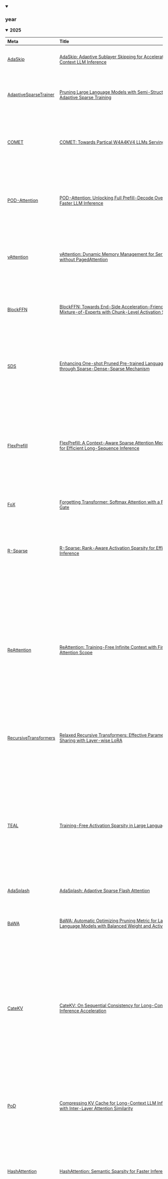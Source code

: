 <details open><summary>

### year
</summary> 
<p>

<details open><summary><b>2025</b></summary> 
<p>


| Meta | Title | Cover | Publish | Code | Note |
|:-----|:------|:------|:--------|:-----|:-----|
|<div style="width: 50px"></div>|<div style="width: 400px"></div>|<div style="width: 400px"></div>|<div style="width: 100px"></div>|<div style="width: 100px"></div>|<div style="width: 60px"></div>|
| [AdaSkip](./meta/2025/AdaSkip.prototxt) | [AdaSkip: Adaptive Sublayer Skipping for Accelerating Long-Context LLM Inference](http://arxiv.org/abs/2501.02336v1) | <img width='400' alt='image' src='./notes/2025/AdaSkip/fig1.png'> | ![Publish](https://img.shields.io/badge/2025-AAAI-FF4500) | ![GitHub Repo stars](https://img.shields.io/github/stars/ASISys/AdaSkip) | [note](./notes/2025/AdaSkip/note.md) |
| [AdaptiveSparseTrainer](./meta/2025/AdaptiveSparseTrainer.prototxt) | [Pruning Large Language Models with Semi-Structural Adaptive Sparse Training](http://arxiv.org/abs/2407.20584v3) | <img width='400' alt='image' src='./notes/2025/AdaptiveSparseTrainer/fig1.png'> | ![Publish](https://img.shields.io/badge/2025-AAAI-FF4500) | ![GitHub Repo stars](https://img.shields.io/github/stars/thu-ml/Adaptive-Sparse-Trainer) | [note](./notes/2025/AdaptiveSparseTrainer/note.md) |
| [COMET](./meta/2025/COMET.prototxt) | [COMET: Towards Partical W4A4KV4 LLMs Serving](http://arxiv.org/abs/2410.12168v1) | <img width='400' alt='image' src='./notes/2025/COMET/fig5.png'> | ![Publish](https://img.shields.io/badge/2025-ASPLOS-9370DB) |  | [note](./notes/2025/COMET/note.md) |
| [POD-Attention](./meta/2025/POD-Attention.prototxt) | [POD-Attention: Unlocking Full Prefill-Decode Overlap for Faster LLM Inference](http://arxiv.org/abs/2410.18038v2) | <img width='400' alt='image' src='./notes/2025/POD-Attention/fig2.png'> | ![Publish](https://img.shields.io/badge/2025-ASPLOS-9370DB) | ![GitHub Repo stars](https://img.shields.io/github/stars/microsoft/vattention) | [note](./notes/2025/POD-Attention/note.md) |
| [vAttention](./meta/2025/vAttention.prototxt) | [vAttention: Dynamic Memory Management for Serving LLMs without PagedAttention](http://arxiv.org/abs/2405.04437v3) | <img width='400' alt='image' src='./notes/2025/vAttention/fig5.png'> | ![Publish](https://img.shields.io/badge/2025-ASPLOS-9370DB) | ![GitHub Repo stars](https://img.shields.io/github/stars/microsoft/vattention) | [note](./notes/2025/vAttention/note.md) |
| [BlockFFN](./meta/2025/BlockFFN.prototxt) | [BlockFFN: Towards End-Side Acceleration-Friendly Mixture-of-Experts with Chunk-Level Activation Sparsity](http://arxiv.org/abs/2507.08771v1) | <img width='400' alt='image' src='./notes/2025/BlockFFN/fig2.png'> | ![Publish](https://img.shields.io/badge/2025-COLM-6495ED) | ![GitHub Repo stars](https://img.shields.io/github/stars/thunlp/BlockFFN) | [note](./notes/2025/BlockFFN/note.md) |
| [SDS](./meta/2025/SDS.prototxt) | [Enhancing One-shot Pruned Pre-trained Language Models through Sparse-Dense-Sparse Mechanism](http://arxiv.org/abs/2408.10473v1) | <img width='400' alt='image' src='./notes/2025/SDS/sds.png'> | ![Publish](https://img.shields.io/badge/2025-Coling-1E90FF) |  | [note](./notes/2025/SDS/note.md) |
| [FlexPrefill](./meta/2025/FlexPrefill.prototxt) | [FlexPrefill: A Context-Aware Sparse Attention Mechanism for Efficient Long-Sequence Inference](http://arxiv.org/abs/2502.20766v1) | <img width='400' alt='image' src='./notes/2025/FlexPrefill/fig1.png'> | ![Publish](https://img.shields.io/badge/2025-ICLR-FF6B6B) | ![GitHub Repo stars](https://img.shields.io/github/stars/bytedance/FlexPrefill) | [note](./notes/2025/FlexPrefill/note.md) |
| [FoX](./meta/2025/FoX.prototxt) | [Forgetting Transformer: Softmax Attention with a Forget Gate](http://arxiv.org/abs/2503.02130v2) |  | ![Publish](https://img.shields.io/badge/2025-ICLR-FF6B6B) | ![GitHub Repo stars](https://img.shields.io/github/stars/zhixuan-lin/forgetting-transformer) | [note](./notes/2025/FoX/note.md) |
| [R-Sparse](./meta/2025/R-Sparse.prototxt) | [R-Sparse: Rank-Aware Activation Sparsity for Efficient LLM Inference](http://arxiv.org/abs/2504.19449v1) | <img width='400' alt='image' src='./notes/2025/R-Sparse/fig4.png'> | ![Publish](https://img.shields.io/badge/2025-ICLR-FF6B6B) | ![GitHub Repo stars](https://img.shields.io/github/stars/VITA-Group/R-Sparse) | [note](./notes/2025/R-Sparse/note.md) |
| [ReAttention](./meta/2025/ReAttention.prototxt) | [ReAttention: Training-Free Infinite Context with Finite Attention Scope](http://arxiv.org/abs/2407.15176v3) | <img width='400' alt='image' src='./notes/2025/ReAttention/fig1.png'> | ![Publish](https://img.shields.io/badge/2025-ICLR-FF6B6B) | ![GitHub Repo stars](https://img.shields.io/github/stars/OpenMOSS/ReAttention) | [note](./notes/2025/ReAttention/note.md) |
| [RecursiveTransformers](./meta/2025/RecursiveTransformers.prototxt) | [Relaxed Recursive Transformers: Effective Parameter Sharing with Layer-wise LoRA](http://arxiv.org/abs/2410.20672v3) | <img width='400' alt='image' src='./notes/2025/RecursiveTransformers/fig1.png'> | ![Publish](https://img.shields.io/badge/2025-ICLR-FF6B6B) |  | [note](./notes/2025/RecursiveTransformers/note.md) |
| [TEAL](./meta/2025/TEAL.prototxt) | [Training-Free Activation Sparsity in Large Language Models](http://arxiv.org/abs/2408.14690v1) | <img width='400' alt='image' src='./notes/2025/TEAL/fig1.png'> | ![Publish](https://img.shields.io/badge/2025-ICLR-FF6B6B) | ![GitHub Repo stars](https://img.shields.io/github/stars/FasterDecoding/TEAL) | [note](./notes/2025/TEAL/note.md) |
| [AdaSplash](./meta/2025/AdaSplash.prototxt) | [AdaSplash: Adaptive Sparse Flash Attention](http://arxiv.org/abs/2502.12082) |  | ![Publish](https://img.shields.io/badge/2025-ICML-FF8C00) | ![GitHub Repo stars](https://img.shields.io/github/stars/deep-spin/adasplash) | [note](./notes/2025/AdaSplash/note.md) |
| [BaWA](./meta/2025/BaWA.prototxt) | [BaWA: Automatic Optimizing Pruning Metric for Large Language Models with Balanced Weight and Activation](https://openreview.net/forum?id=YrCvW1Hx7g) | <img width='400' alt='image' src='./notes/2025/BaWA/fig2.png'> | ![Publish](https://img.shields.io/badge/2025-ICML-FF8C00) |  | [note](./notes/2025/BaWA/note.md) |
| [CateKV](./meta/2025/CateKV.prototxt) | [CateKV: On Sequential Consistency for Long-Context LLM Inference Acceleration](https://openreview.net/forum?id=u7dlwgKstN) | <img width='400' alt='image' src='./notes/2025/CateKV/fig1.png'> | ![Publish](https://img.shields.io/badge/2025-ICML-FF8C00) |  | [note](./notes/2025/CateKV/note.md) |
| [PoD](./meta/2025/PoD.prototxt) | [Compressing KV Cache for Long-Context LLM Inference with Inter-Layer Attention Similarity](http://arxiv.org/abs/2412.02252v1) | <img width='400' alt='image' src='./notes/2025/PoD/fig2.png'> | ![Publish](https://img.shields.io/badge/2025-ICML-FF8C00) |  | [note](./notes/2025/PoD/note.md) |
| [HashAttention](./meta/2025/HashAttention.prototxt) | [HashAttention: Semantic Sparsity for Faster Inference](https://openreview.net/forum?id=Em2oaXd8Dc) | <img width='400' alt='image' src='./notes/2025/HashAttention/fig2.png'> | ![Publish](https://img.shields.io/badge/2025-ICML-FF8C00) | ![GitHub Repo stars](https://img.shields.io/github/stars/xAlg-ai/HashAttention-1.0) | [note](./notes/2025/HashAttention/note.md) |
| [LaRoSA](./meta/2025/LaRoSA.prototxt) | [La RoSA: Enhancing LLM Efficiency via Layerwise Rotated Sparse Activation](http://arxiv.org/abs/2507.01299v1) | <img width='400' alt='image' src='./notes/2025/LaRoSA/fig1.png'> | ![Publish](https://img.shields.io/badge/2025-ICML-FF8C00) |  | [note](./notes/2025/LaRoSA/note.md) |
| [MMInference](./meta/2025/MMInference.prototxt) | [MMInference: Accelerating Pre-filling for Long-Context VLMs via Modality-Aware Permutation Sparse Attention](https://openreview.net/forum?id=me6PfbATWM) |  | ![Publish](https://img.shields.io/badge/2025-ICML-FF8C00) |  | [note](./notes/2025/MMInference/note.md) |
| [ShadowKV](./meta/2025/ShadowKV.prototxt) | [ShadowKV: KV Cache in Shadows for High-Throughput Long-Context LLM Inference](https://openreview.net/forum?id=oa7MYAO6h6) | <img width='400' alt='image' src='./notes/2025/ShadowKV/shadowkv.png'> | ![Publish](https://img.shields.io/badge/2025-ICML-FF8C00) | ![GitHub Repo stars](https://img.shields.io/github/stars/bytedance/ShadowKV) | [note](./notes/2025/ShadowKV/note.md) |
| [SlimLLM](./meta/2025/SlimLLM.prototxt) | [SlimLLM: Accurate Structured Pruning for Large Language Models](http://arxiv.org/abs/2505.22689v1) |  | ![Publish](https://img.shields.io/badge/2025-ICML-FF8C00) |  | [note](./notes/2025/SlimLLM/note.md) |
| [SpargeAttn](./meta/2025/SpargeAttn.prototxt) | [SpargeAttn: Accurate Sparse Attention Accelerating Any Model Inference](https://openreview.net/forum?id=74c3Wwk8Tc) | <img width='400' alt='image' src='./notes/2025/SpargeAttn/fig3.png'> | ![Publish](https://img.shields.io/badge/2025-ICML-FF8C00) | ![GitHub Repo stars](https://img.shields.io/github/stars/thu-ml/SpargeAttn) | [note](./notes/2025/SpargeAttn/note.md) |
| [SparsingLaw](./meta/2025/SparsingLaw.prototxt) | [Sparsing Law: Towards Large Language Models with Greater Activation Sparsity](https://openreview.net/forum?id=SBUc5wirM8) | <img width='400' alt='image' src='./notes/2025/SparsingLaw/fig4.png'> | ![Publish](https://img.shields.io/badge/2025-ICML-FF8C00) | ![GitHub Repo stars](https://img.shields.io/github/stars/thunlp/SparsingLaw) | [note](./notes/2025/SparsingLaw/note.md) |
| [StarAttention](./meta/2025/StarAttention.prototxt) | [Star Attention: Efficient LLM Inference over Long Sequences](https://openreview.net/forum?id=QY7Au9nZwp) | <img width='400' alt='image' src='./notes/2025/StarAttention/fig1.png'> | ![Publish](https://img.shields.io/badge/2025-ICML-FF8C00) | ![GitHub Repo stars](https://img.shields.io/github/stars/NVIDIA/Star-Attention) | [note](./notes/2025/StarAttention/note.md) |
| [XAttention](./meta/2025/XAttention.prototxt) | [XAttention: Block Sparse Attention with Antidiagonal Scoring](http://arxiv.org/abs/2503.16428v1) | <img width='400' alt='image' src='./notes/2025/XAttention/fig1.png'> | ![Publish](https://img.shields.io/badge/2025-ICML-FF8C00) | ![GitHub Repo stars](https://img.shields.io/github/stars/mit-han-lab/x-attention) | [note](./notes/2025/XAttention/note.md) |
| [SpecEE](./meta/2025/SpecEE.prototxt) | [SpecEE: Accelerating Large Language Model Inference with Speculative Early Exiting](http://arxiv.org/abs/2504.08850v1) | <img width='400' alt='image' src='./notes/2025/SpecEE/fig9.png'> | ![Publish](https://img.shields.io/badge/2025-ISCA-9932CC) | ![GitHub Repo stars](https://img.shields.io/github/stars/infinigence/SpecEE) | [note](./notes/2025/SpecEE/note.md) |
| [LinearPatch](./meta/2025/LinearPatch.prototxt) | [A Simple Linear Patch Revives Layer-Pruned Large Language Models](http://arxiv.org/abs/2505.24680v1) | <img width='400' alt='image' src='./notes/2025/LinearPatch/fig3.png'> | ![Publish](https://img.shields.io/badge/2025-arXiv-1E88E5) |  | [note](./notes/2025/LinearPatch/note.md) |
| [Acc-SpMM](./meta/2025/Acc-SpMM.prototxt) | [Acc-SpMM: Accelerating General-purpose Sparse Matrix-Matrix Multiplication with GPU Tensor Cores](http://arxiv.org/abs/2501.09251v1) | <img width='400' alt='image' src='./notes/2025/Acc-SpMM/fig3.png'> | ![Publish](https://img.shields.io/badge/2025-arXiv-1E88E5) |  | [note](./notes/2025/Acc-SpMM/note.md) |
| [07NWF4VE](./meta/2025/07NWF4VE.prototxt) | [Accelerating LLM Inference Throughput via Asynchronous KV Cache Prefetching](http://arxiv.org/abs/2504.06319v1) | <img width='400' alt='image' src='./notes/2025/07NWF4VE/fig1.png'> | ![Publish](https://img.shields.io/badge/2025-arXiv-1E88E5) |  | [note](./notes/2025/07NWF4VE/note.md) |
| [SharePrefill](./meta/2025/SharePrefill.prototxt) | [Accelerating Prefilling for Long-Context LLMs via Sparse Pattern Sharing](http://arxiv.org/abs/2505.19578v1) | <img width='400' alt='image' src='./notes/2025/SharePrefill/fig3.png'> | ![Publish](https://img.shields.io/badge/2025-arXiv-1E88E5) |  | [note](./notes/2025/SharePrefill/note.md) |
| [ACP](./meta/2025/ACP.prototxt) | [Adaptive Computation Pruning for the Forgetting Transformer](http://arxiv.org/abs/2504.06949v1) |  | ![Publish](https://img.shields.io/badge/2025-arXiv-1E88E5) | ![GitHub Repo stars](https://img.shields.io/github/stars/zhixuan-lin/arctic-fox) | [note](./notes/2025/ACP/note.md) |
| [FlexiDepth](./meta/2025/FlexiDepth.prototxt) | [Adaptive Layer-skipping in Pre-trained LLMs](http://arxiv.org/abs/2503.23798v1) | <img width='400' alt='image' src='./notes/2025/FlexiDepth/fig2.png'> | ![Publish](https://img.shields.io/badge/2025-arXiv-1E88E5) |  | [note](./notes/2025/FlexiDepth/note.md) |
| [AhaKV](./meta/2025/AhaKV.prototxt) | [AhaKV: Adaptive Holistic Attention-Driven KV Cache Eviction for Efficient Inference of Large Language Models](http://arxiv.org/abs/2506.03762v1) |  | ![Publish](https://img.shields.io/badge/2025-arXiv-1E88E5) |  | [note](./notes/2025/AhaKV/note.md) |
| [AttentionPredictor](./meta/2025/AttentionPredictor.prototxt) | [AttentionPredictor: Temporal Pattern Matters for Efficient LLM Inference](http://arxiv.org/abs/2502.04077v1) | <img width='400' alt='image' src='./notes/2025/AttentionPredictor/fig1.png'> | ![Publish](https://img.shields.io/badge/2025-arXiv-1E88E5) |  | [note](./notes/2025/AttentionPredictor/note.md) |
| [CCQ](./meta/2025/CCQ.prototxt) | [CCQ: Convolutional Code for Extreme Low-bit Quantization in LLMs](http://arxiv.org/abs/2507.07145v1) |  | ![Publish](https://img.shields.io/badge/2025-arXiv-1E88E5) |  | [note](./notes/2025/CCQ/note.md) |
| [ChunkKV](./meta/2025/ChunkKV.prototxt) | [ChunkKV: Semantic-Preserving KV Cache Compression for Efficient Long-Context LLM Inference](http://arxiv.org/abs/2502.00299v1) | <img width='400' alt='image' src='./notes/2025/ChunkKV/fig1.png'> | ![Publish](https://img.shields.io/badge/2025-arXiv-1E88E5) |  | [note](./notes/2025/ChunkKV/note.md) |
| [CometSeed](./meta/2025/CometSeed.prototxt) | [Comet: Fine-grained Computation-communication Overlapping for Mixture-of-Experts](http://arxiv.org/abs/2502.19811v3) |  | ![Publish](https://img.shields.io/badge/2025-arXiv-1E88E5) |  | [note](./notes/2025/CometSeed/note.md) |
| [DBudgetKV](./meta/2025/DBudgetKV.prototxt) | [DBudgetKV: Dynamic Budget in KV Cache Compression for Ensuring Optimal Performance](http://arxiv.org/abs/2502.16886v1) | <img width='400' alt='image' src='./notes/2025/DBudgetKV/fig1.png'> | ![Publish](https://img.shields.io/badge/2025-arXiv-1E88E5) |  | [note](./notes/2025/DBudgetKV/note.md) |
| [DeepSeek-R1](./meta/2025/DeepSeek-R1.prototxt) | [DeepSeek-R1: Incentivizing Reasoning Capability in LLMs via Reinforcement Learning](http://arxiv.org/abs/2501.12948v1) | <img width='400' alt='image' src='./notes/2025/DeepSeek-R1/fig1.png'> | ![Publish](https://img.shields.io/badge/2025-arXiv-1E88E5) | ![GitHub Repo stars](https://img.shields.io/github/stars/deepseek-ai/DeepSeek-R1) | [note](./notes/2025/DeepSeek-R1/note.md) |
| [DeltaAttention](./meta/2025/DeltaAttention.prototxt) | [Delta Attention: Fast and Accurate Sparse Attention Inference by Delta Correction](http://arxiv.org/abs/2505.11254v1) | <img width='400' alt='image' src='./notes/2025/DeltaAttention/fig4.png'> | ![Publish](https://img.shields.io/badge/2025-arXiv-1E88E5) |  | [note](./notes/2025/DeltaAttention/note.md) |
| [RaaS](./meta/2025/RaaS.prototxt) | [Efficient Long-Decoding Inference with Reasoning-Aware Attention Sparsity](http://arxiv.org/abs/2502.11147v1) | <img width='400' alt='image' src='./notes/2025/RaaS/fig5.png'> | ![Publish](https://img.shields.io/badge/2025-arXiv-1E88E5) |  | [note](./notes/2025/RaaS/note.md) |
| [topk-decoding](./meta/2025/topk-decoding.prototxt) | [Exploiting Sparsity for Long Context Inference: Million Token Contexts on Commodity GPUs](http://arxiv.org/abs/2502.06766v2) | <img width='400' alt='image' src='./notes/2025/topk-decoding/alg1.png'> | ![Publish](https://img.shields.io/badge/2025-arXiv-1E88E5) | ![GitHub Repo stars](https://img.shields.io/github/stars/ryansynk/topk-decoding) | [note](./notes/2025/topk-decoding/note.md) |
| [2ZU1IWL6](./meta/2025/2ZU1IWL6.prototxt) | [Fast and Simplex: 2-Simplicial Attention in Triton](http://arxiv.org/abs/2507.02754v1) |  | ![Publish](https://img.shields.io/badge/2025-arXiv-1E88E5) |  | [note](./notes/2025/2ZU1IWL6/note.md) |
| [FastKV](./meta/2025/FastKV.prototxt) | [FastKV: KV Cache Compression for Fast Long-Context Processing with Token-Selective Propagation](http://arxiv.org/abs/2502.01068v1) | <img width='400' alt='image' src='./notes/2025/FastKV/fig2.png'> | ![Publish](https://img.shields.io/badge/2025-arXiv-1E88E5) | ![GitHub Repo stars](https://img.shields.io/github/stars/dongwonjo/FastKV) | [note](./notes/2025/FastKV/note.md) |
| [FlashInfer](./meta/2025/FlashInfer.prototxt) | [FlashInfer: Efficient and Customizable Attention Engine for LLM Inference Serving](http://arxiv.org/abs/2501.01005v2) |  | ![Publish](https://img.shields.io/badge/2025-arXiv-1E88E5) | ![GitHub Repo stars](https://img.shields.io/github/stars/flashinfer-ai/flashinfer) | [note](./notes/2025/FlashInfer/note.md) |
| [FlashOverlap](./meta/2025/FlashOverlap.prototxt) | [FlashOverlap: A Lightweight Design for Efficiently Overlapping Communication and Computation](http://arxiv.org/abs/2504.19519v1) | <img width='400' alt='image' src='./notes/2025/FlashOverlap/fig3.png'> | ![Publish](https://img.shields.io/badge/2025-arXiv-1E88E5) |  | [note](./notes/2025/FlashOverlap/note.md) |
| [FreqKV](./meta/2025/FreqKV.prototxt) | [FreqKV: Frequency Domain Key-Value Compression for Efficient Context Window Extension](http://arxiv.org/abs/2505.00570v2) | <img width='400' alt='image' src='./notes/2025/FreqKV/fig2.png'> | ![Publish](https://img.shields.io/badge/2025-arXiv-1E88E5) |  | [note](./notes/2025/FreqKV/note.md) |
| [HATA](./meta/2025/HATA.prototxt) | [HATA: Trainable and Hardware-Efficient Hash-Aware Top-k Attention for Scalable Large Model Inference](http://arxiv.org/abs/2506.02572v1) | <img width='400' alt='image' src='./notes/2025/HATA/fig2.png'> | ![Publish](https://img.shields.io/badge/2025-arXiv-1E88E5) | ![GitHub Repo stars](https://img.shields.io/github/stars/gpzlx1/HATA) | [note](./notes/2025/HATA/note.md) |
| [GLA](./meta/2025/GLA.prototxt) | [Hardware-Efficient Attention for Fast Decoding](http://arxiv.org/abs/2505.21487v1) | <img width='400' alt='image' src='./notes/2025/GLA/gla.png'> | ![Publish](https://img.shields.io/badge/2025-arXiv-1E88E5) | ![GitHub Repo stars](https://img.shields.io/github/stars/Dao-AILab/grouped-latent-attention) | [note](./notes/2025/GLA/note.md) |
| [Adrenaline](./meta/2025/Adrenaline.prototxt) | [Injecting Adrenaline into LLM Serving: Boosting Resource Utilization and Throughput via Attention Disaggregation](http://arxiv.org/abs/2503.20552v1) | <img width='400' alt='image' src='./notes/2025/Adrenaline/fig4.png'> | ![Publish](https://img.shields.io/badge/2025-arXiv-1E88E5) | ![GitHub Repo stars](https://img.shields.io/github/stars/ASISys/Adrenaline) | [note](./notes/2025/Adrenaline/note.md) |
| [IFPruning](./meta/2025/IFPruning.prototxt) | [Instruction-Following Pruning for Large Language Models](http://arxiv.org/abs/2501.02086v2) | <img width='400' alt='image' src='./notes/2025/IFPruning/fig1.png'> | ![Publish](https://img.shields.io/badge/2025-arXiv-1E88E5) |  | [note](./notes/2025/IFPruning/note.md) |
| [KVLink](./meta/2025/KVLink.prototxt) | [KVLink: Accelerating Large Language Models via Efficient KV Cache Reuse](http://arxiv.org/abs/2502.16002v1) | <img width='400' alt='image' src='./notes/2025/KVLink/fig1.png'> | ![Publish](https://img.shields.io/badge/2025-arXiv-1E88E5) | ![GitHub Repo stars](https://img.shields.io/github/stars/UCSB-NLP-Chang/KVLink) | [note](./notes/2025/KVLink/note.md) |
| [KeepKV](./meta/2025/KeepKV.prototxt) | [KeepKV: Eliminating Output Perturbation in KV Cache Compression for Efficient LLMs Inference](http://arxiv.org/abs/2504.09936v1) | <img width='400' alt='image' src='./notes/2025/KeepKV/fig1.png'> | ![Publish](https://img.shields.io/badge/2025-arXiv-1E88E5) |  | [note](./notes/2025/KeepKV/note.md) |
| [LServer](./meta/2025/LServer.prototxt) | [LServe: Efficient Long-sequence LLM Serving with Unified Sparse Attention](http://arxiv.org/abs/2502.14866v1) | <img width='400' alt='image' src='./notes/2025/LServer/fig5.png'> | ![Publish](https://img.shields.io/badge/2025-arXiv-1E88E5) | ![GitHub Repo stars](https://img.shields.io/github/stars/mit-han-lab/omniserve) | [note](./notes/2025/LServer/note.md) |
| [MegaScale-MoE](./meta/2025/MegaScale-MoE.prototxt) | [MegaScale-MoE: Large-Scale Communication-Efficient Training of Mixture-of-Experts Models in Production](http://arxiv.org/abs/2505.11432v2) |  | ![Publish](https://img.shields.io/badge/2025-arXiv-1E88E5) |  | [note](./notes/2025/MegaScale-MoE/note.md) |
| [MiniCPM4](./meta/2025/MiniCPM4.prototxt) | [MiniCPM4: Ultra-Efficient LLMs on End Devices](http://arxiv.org/abs/2506.07900v1) | <img width='400' alt='image' src='./notes/2025/MiniCPM4/fig2.png'> | ![Publish](https://img.shields.io/badge/2025-arXiv-1E88E5) | ![GitHub Repo stars](https://img.shields.io/github/stars/openbmb/minicpm) | [note](./notes/2025/MiniCPM4/note.md) |
| [52A7RO95](./meta/2025/52A7RO95.prototxt) | [Mixture of Experts in Large Language Models](http://arxiv.org/abs/2507.11181v1) | <img width='400' alt='image' src='./notes/2025/52A7RO95/fig1.png'> | ![Publish](https://img.shields.io/badge/2025-arXiv-1E88E5) |  | [note](./notes/2025/52A7RO95/note.md) |
| [MoSA](./meta/2025/MoSA.prototxt) | [Mixture of Sparse Attention: Content-Based Learnable Sparse Attention via Expert-Choice Routing](http://arxiv.org/abs/2505.00315v1) | <img width='400' alt='image' src='./notes/2025/MoSA/fig1.png'> | ![Publish](https://img.shields.io/badge/2025-arXiv-1E88E5) | ![GitHub Repo stars](https://img.shields.io/github/stars/piotrpiekos/MoSA) | [note](./notes/2025/MoSA/note.md) |
| [MoR](./meta/2025/MoR.prototxt) | [Mixture-of-Recursions: Learning Dynamic Recursive Depths for Adaptive Token-Level Computation](http://arxiv.org/abs/2507.10524v1) | <img width='400' alt='image' src='./notes/2025/MoR/fig1.png'> | ![Publish](https://img.shields.io/badge/2025-arXiv-1E88E5) | ![GitHub Repo stars](https://img.shields.io/github/stars/raymin0223/mixture_of_recursions) | [note](./notes/2025/MoR/note.md) |
| [MoBA](./meta/2025/MoBA.prototxt) | [MoBA: Mixture of Block Attention for Long-Context LLMs](http://arxiv.org/abs/2502.13189v1) | <img width='400' alt='image' src='./notes/2025/MoBA/fig1.png'> | ![Publish](https://img.shields.io/badge/2025-arXiv-1E88E5) | ![GitHub Repo stars](https://img.shields.io/github/stars/MoonshotAI/MoBA) | [note](./notes/2025/MoBA/note.md) |
| [Mosaic](./meta/2025/Mosaic.prototxt) | [Mosaic: Composite Projection Pruning for Resource-efficient LLMs](http://arxiv.org/abs/2504.06323v1) | <img width='400' alt='image' src='./notes/2025/Mosaic/fig6.png'> | ![Publish](https://img.shields.io/badge/2025-arXiv-1E88E5) |  | [note](./notes/2025/Mosaic/note.md) |
| [NSA](./meta/2025/NSA.prototxt) | [Native Sparse Attention: Hardware-Aligned and Natively Trainable Sparse Attention](http://arxiv.org/abs/2502.11089v1) | <img width='400' alt='image' src='./notes/2025/NSA/fig2.png'> | ![Publish](https://img.shields.io/badge/2025-arXiv-1E88E5) |  | [note](./notes/2025/NSA/note.md) |
| [PanguUltra](./meta/2025/PanguUltra.prototxt) | [Pangu Ultra: Pushing the Limits of Dense Large Language Models on Ascend NPUs](http://arxiv.org/abs/2504.07866v2) |  | ![Publish](https://img.shields.io/badge/2025-arXiv-1E88E5) |  | [note](./notes/2025/PanguUltra/note.md) |
| [PowerAttention](./meta/2025/PowerAttention.prototxt) | [PowerAttention: Exponentially Scaling of Receptive Fields for Effective Sparse Attention](http://arxiv.org/abs/2503.03588v1) | <img width='400' alt='image' src='./notes/2025/PowerAttention/fig1.png'> | ![Publish](https://img.shields.io/badge/2025-arXiv-1E88E5) |  | [note](./notes/2025/PowerAttention/note.md) |
| [PSA](./meta/2025/PSA.prototxt) | [Progressive Sparse Attention: Algorithm and System Co-design for Efficient Attention in LLM Serving](http://arxiv.org/abs/2503.00392v1) | <img width='400' alt='image' src='./notes/2025/PSA/fig4.png'> | ![Publish](https://img.shields.io/badge/2025-arXiv-1E88E5) | ![GitHub Repo stars](https://img.shields.io/github/stars/ASISys/PSAttention) | [note](./notes/2025/PSA/note.md) |
| [Cus-Prun](./meta/2025/Cus-Prun.prototxt) | [Pruning General Large Language Models into Customized Expert Models](http://arxiv.org/abs/2506.02561v1) | <img width='400' alt='image' src='./notes/2025/Cus-Prun/fig1.png'> | ![Publish](https://img.shields.io/badge/2025-arXiv-1E88E5) | ![GitHub Repo stars](https://img.shields.io/github/stars/zhaoyiran924/Custom-Prune) | [note](./notes/2025/Cus-Prun/note.md) |
| [QuickSilver](./meta/2025/QuickSilver.prototxt) | [QuickSilver -- Speeding up LLM Inference through Dynamic Token Halting, KV Skipping, Contextual Token Fusion, and Adaptive Matryoshka Quantization](http://arxiv.org/abs/2506.22396v1) |  | ![Publish](https://img.shields.io/badge/2025-arXiv-1E88E5) |  | [note](./notes/2025/QuickSilver/note.md) |
| [Qwen3](./meta/2025/Qwen3.prototxt) | [Qwen3 Technical Report](http://arxiv.org/abs/2505.09388v1) | <img width='400' alt='image' src='./notes/2025/Qwen3/fig1.png'> | ![Publish](https://img.shields.io/badge/2025-arXiv-1E88E5) | ![GitHub Repo stars](https://img.shields.io/github/stars/QwenLM/Qwen3) | [note](./notes/2025/Qwen3/note.md) |
| [R-KV](./meta/2025/R-KV.prototxt) | [R-KV: Redundancy-aware KV Cache Compression for Training-Free Reasoning Models Acceleration](http://arxiv.org/abs/2505.24133v2) | <img width='400' alt='image' src='./notes/2025/R-KV/fig1.png'> | ![Publish](https://img.shields.io/badge/2025-arXiv-1E88E5) | ![GitHub Repo stars](https://img.shields.io/github/stars/Zefan-Cai/R-KV) | [note](./notes/2025/R-KV/note.md) |
| [RadialAttention](./meta/2025/RadialAttention.prototxt) | [Radial Attention: $O(n\log n)$ Sparse Attention with Energy Decay for Long Video Generation](http://arxiv.org/abs/2506.19852v1) |  | ![Publish](https://img.shields.io/badge/2025-arXiv-1E88E5) |  | [note](./notes/2025/RadialAttention/note.md) |
| [ReSA](./meta/2025/ReSA.prototxt) | [Rectified Sparse Attention](http://arxiv.org/abs/2506.04108v2) | <img width='400' alt='image' src='./notes/2025/ReSA/fig2.png'> | ![Publish](https://img.shields.io/badge/2025-arXiv-1E88E5) | ![GitHub Repo stars](https://img.shields.io/github/stars/microsoft/unilm) | [note](./notes/2025/ReSA/note.md) |
| [0VRXJQ3F](./meta/2025/0VRXJQ3F.prototxt) | [Rethinking Key-Value Cache Compression Techniques for Large Language Model Serving](http://arxiv.org/abs/2503.24000v1) | <img width='400' alt='image' src='./notes/2025/0VRXJQ3F/tab1.png'> | ![Publish](https://img.shields.io/badge/2025-arXiv-1E88E5) | ![GitHub Repo stars](https://img.shields.io/github/stars/LLMkvsys/rethink-kv-compression) | [note](./notes/2025/0VRXJQ3F/note.md) |
| [SALE](./meta/2025/SALE.prototxt) | [SALE : Low-bit Estimation for Efficient Sparse Attention in Long-context LLM Prefilling](http://arxiv.org/abs/2505.24179v1) | <img width='400' alt='image' src='./notes/2025/SALE/fig1.png'> | ![Publish](https://img.shields.io/badge/2025-arXiv-1E88E5) | ![GitHub Repo stars](https://img.shields.io/github/stars/BirdChristopher/SALE) | [note](./notes/2025/SALE/note.md) |
| [SEAP](./meta/2025/SEAP.prototxt) | [SEAP: Training-free Sparse Expert Activation Pruning Unlock the Brainpower of Large Language Models](http://arxiv.org/abs/2503.07605v1) | <img width='400' alt='image' src='./notes/2025/SEAP/fig2.png'> | ![Publish](https://img.shields.io/badge/2025-arXiv-1E88E5) | ![GitHub Repo stars](https://img.shields.io/github/stars/IAAR-Shanghai/SEAP) | [note](./notes/2025/SEAP/note.md) |
| [SeerAttention-R](./meta/2025/SeerAttention-R.prototxt) | [SeerAttention-R: Sparse Attention Adaptation for Long Reasoning](http://arxiv.org/abs/2506.08889v1) | <img width='400' alt='image' src='./notes/2025/SeerAttention-R/fig1.png'> | ![Publish](https://img.shields.io/badge/2025-arXiv-1E88E5) | ![GitHub Repo stars](https://img.shields.io/github/stars/microsoft/SeerAttention) | [note](./notes/2025/SeerAttention-R/note.md) |
| [Seesaw](./meta/2025/Seesaw.prototxt) | [Seesaw: High-throughput LLM Inference via Model Re-sharding](http://arxiv.org/abs/2503.06433v1) |  | ![Publish](https://img.shields.io/badge/2025-arXiv-1E88E5) |  | [note](./notes/2025/Seesaw/note.md) |
| [SpindleKV](./meta/2025/SpindleKV.prototxt) | [SpindleKV: A Novel KV Cache Reduction Method Balancing Both Shallow and Deep Layers](http://arxiv.org/abs/2507.06517v1) |  | ![Publish](https://img.shields.io/badge/2025-arXiv-1E88E5) |  | [note](./notes/2025/SpindleKV/note.md) |
| [Task-KV](./meta/2025/Task-KV.prototxt) | [Task-KV: Task-aware KV Cache Optimization via Semantic Differentiation of Attention Heads](http://arxiv.org/abs/2501.15113v1) | <img width='400' alt='image' src='./notes/2025/Task-KV/fig6.png'> | ![Publish](https://img.shields.io/badge/2025-arXiv-1E88E5) |  | [note](./notes/2025/Task-KV/note.md) |
| [sparse-frontier](./meta/2025/sparse-frontier.prototxt) | [The Sparse Frontier: Sparse Attention Trade-offs in Transformer LLMs](http://arxiv.org/abs/2504.17768v1) | <img width='400' alt='image' src='./notes/2025/sparse-frontier/tb1.png'> | ![Publish](https://img.shields.io/badge/2025-arXiv-1E88E5) | ![GitHub Repo stars](https://img.shields.io/github/stars/PiotrNawrot/sparse-frontier) | [note](./notes/2025/sparse-frontier/note.md) |
| [TileLink](./meta/2025/TileLink.prototxt) | [TileLink: Generating Efficient Compute-Communication Overlapping Kernels using Tile-Centric Primitives](http://arxiv.org/abs/2503.20313v3) | <img width='400' alt='image' src='./notes/2025/TileLink/fig7.png'> | ![Publish](https://img.shields.io/badge/2025-arXiv-1E88E5) | ![GitHub Repo stars](https://img.shields.io/github/stars/ByteDance-Seed/Triton-distributed) | [note](./notes/2025/TileLink/note.md) |
| [TokenWeave](./meta/2025/TokenWeave.prototxt) | [TokenWeave: Efficient Compute-Communication Overlap for Distributed LLM Inference](http://arxiv.org/abs/2505.11329v1) | <img width='400' alt='image' src='./notes/2025/TokenWeave/fig8.png'> | ![Publish](https://img.shields.io/badge/2025-arXiv-1E88E5) | ![GitHub Repo stars](https://img.shields.io/github/stars/microsoft/tokenweave) | [note](./notes/2025/TokenWeave/note.md) |
| [Triton-distributed](./meta/2025/Triton-distributed.prototxt) | [Triton-distributed: Programming Overlapping Kernels on Distributed AI Systems with the Triton Compiler](http://arxiv.org/abs/2504.19442v3) | <img width='400' alt='image' src='./notes/2025/Triton-distributed/fig2.png'> | ![Publish](https://img.shields.io/badge/2025-arXiv-1E88E5) | ![GitHub Repo stars](https://img.shields.io/github/stars/ByteDance-Seed/Triton-distributed) | [note](./notes/2025/Triton-distributed/note.md) |
| [KVCache-Factory](./meta/2025/KVCache-Factory.prototxt) | [Unified KV Cache Compression Methods for Auto-Regressive Models](https://github.com/Zefan-Cai/KVCache-Factory) |  | ![Publish](https://img.shields.io/badge/2025-github-2F4F4F) | ![GitHub Repo stars](https://img.shields.io/github/stars/Zefan-Cai/KVCache-Factory) | [note](./notes/2025/KVCache-Factory/note.md) |
| [kvpress](./meta/2025/kvpress.prototxt) | kvpress |  | ![Publish](https://img.shields.io/badge/2025-github-2F4F4F) | ![GitHub Repo stars](https://img.shields.io/github/stars/NVIDIA/kvpress) | [note](./notes/2025/kvpress/note.md) |
</p>
</details>
<details open><summary><b>2024</b></summary> 
<p>


| Meta | Title | Cover | Publish | Code | Note |
|:-----|:------|:------|:--------|:-----|:-----|
|<div style="width: 50px"></div>|<div style="width: 400px"></div>|<div style="width: 400px"></div>|<div style="width: 100px"></div>|<div style="width: 100px"></div>|<div style="width: 60px"></div>|
| [FLAP](./meta/2024/flap.prototxt) | [Fluctuation-based Adaptive Structured Pruning for Large Language Models](https://arxiv.org/abs/2312.11983) | <img width='400' alt='image' src='./notes/del/flap.jpg'> | ![Publish](https://img.shields.io/badge/2024-AAAI-FF4500) | ![GitHub Repo stars](https://img.shields.io/github/stars/CASIA-IVA-Lab/FLAP) | [note](https://z6oqkldvmo.feishu.cn/docx/JFFQdAxz3oWX2Kx6j91c2kamnqd) |
| [ChunkAttention](./meta/2024/ChunkAttention.prototxt) | [ChunkAttention: Efficient Self-Attention with Prefix-Aware KV Cache and Two-Phase Partition](http://arxiv.org/abs/2402.15220v4) | <img width='400' alt='image' src='./notes/2024/ChunkAttention/chunkattn.png'> | ![Publish](https://img.shields.io/badge/2024-ACL-4169E1) | ![GitHub Repo stars](https://img.shields.io/github/stars/microsoft/chunk-attention) | [note](./notes/2024/ChunkAttention/note.md) |
| [CachedAttention](./meta/2024/CachedAttention.prototxt) | [Cost-Efficient Large Language Model Serving for Multi-turn Conversations with CachedAttention](http://arxiv.org/abs/2403.19708v3) | <img width='400' alt='image' src='./notes/2024/CachedAttention/fig5.png'> | ![Publish](https://img.shields.io/badge/2024-ATC-DC143C) |  | [note](./notes/2024/CachedAttention/note.md) |
| [CATS](./meta/2024/CATS.prototxt) | [CATS: Contextually-Aware Thresholding for Sparsity in Large Language Models](http://arxiv.org/abs/2404.08763v4) | <img width='400' alt='image' src='./notes/2024/CATS/fig1.png'> | ![Publish](https://img.shields.io/badge/2024-COLM-6495ED) | ![GitHub Repo stars](https://img.shields.io/github/stars/ScalingIntelligence/CATS) | [note](./notes/2024/CATS/note.md) |
| [m](./meta/2024/JSHWEV0S.prototxt) | [Keep the Cost Down: A Review on Methods to Optimize LLM' s KV-Cache Consumption](http://arxiv.org/abs/2407.18003v3) | <img width='400' alt='image' src='./notes/2024/JSHWEV0S/overview.png'> | ![Publish](https://img.shields.io/badge/2024-COLM-6495ED) | ![GitHub Repo stars](https://img.shields.io/github/stars/zcli-charlie/Awesome-KV-Cache) | [note](./notes/2024/JSHWEV0S/note.md) |
| [SparseInfer](./meta/2024/SparseInfer.prototxt) | [SparseInfer: Training-free Prediction of Activation Sparsity for Fast LLM Inference](http://arxiv.org/abs/2411.12692v1) |  | ![Publish](https://img.shields.io/badge/2024-DATE-B22222) |  | [note](./notes/2024/SparseInfer/note.md) |
| [SCAP](./meta/2024/SCAP.prototxt) | [Post-Training Statistical Calibration for Higher Activation Sparsity](http://arxiv.org/abs/2412.07174v1) | <img width='400' alt='image' src='./notes/2024/SCAP/fig2.png'> | ![Publish](https://img.shields.io/badge/2024-ENLSP-00BFFF) | ![GitHub Repo stars](https://img.shields.io/github/stars/IntelLabs/SCAP) | [note](./notes/2024/SCAP/note.md) |
| [Wanda](./meta/2024/Wanda.prototxt) | [A Simple and Effective Pruning Approach for Large Language Models](http://arxiv.org/abs/2306.11695) | <img width='400' alt='image' src='./notes/2024/Wanda/wanda.png'> | ![Publish](https://img.shields.io/badge/2024-ICLR-FF6B6B) | ![GitHub Repo stars](https://img.shields.io/github/stars/locuslab/wanda) | [note](./notes/2024/Wanda/note.md) |
| [LLM-KICK](./meta/2024/VB8C61V6.prototxt) | [Compressing LLMs: The Truth is Rarely Pure and Never Simple](http://arxiv.org/abs/2310.01382v2) | <img width='400' alt='image' src='./notes/2024/VB8C61V6/llm-kick.jpg'> | ![Publish](https://img.shields.io/badge/2024-ICLR-FF6B6B) | ![GitHub Repo stars](https://img.shields.io/github/stars/VITA-Group/llm-kick) | [note](./notes/2024/VB8C61V6/note.md) |
| [DSnoT](./meta/2024/DSnoT.prototxt) | [Dynamic Sparse No Training: Training-Free Fine-tuning for Sparse LLMs](http://arxiv.org/abs/2310.08915v3) | <img width='400' alt='image' src='./notes/2024/DSnoT/dsnot.png'> | ![Publish](https://img.shields.io/badge/2024-ICLR-FF6B6B) | ![GitHub Repo stars](https://img.shields.io/github/stars/zyxxmu/DSnoT) | [note](./notes/2024/DSnoT/note.md) |
| [streaming-llm](./meta/2024/streaming-llm.prototxt) | [Efficient Streaming Language Models with Attention Sinks](http://arxiv.org/abs/2309.17453v4) | <img width='400' alt='image' src='./notes/2024/streaming-llm/cover.jpg'> | ![Publish](https://img.shields.io/badge/2024-ICLR-FF6B6B) | ![GitHub Repo stars](https://img.shields.io/github/stars/mit-han-lab/streaming-llm) | [note](./notes/2024/streaming-llm/note.md) |
| [RIA](./meta/2024/IA8CS3VH.prototxt) | [Plug-and-Play: An Efficient Post-training Pruning Method for Large Language Models](https://openreview.net/forum?id=Tr0lPx9woF) | <img width='400' alt='image' src='./notes/del/Plug-and-Play.jpg'> | ![Publish](https://img.shields.io/badge/2024-ICLR-FF6B6B) | ![GitHub Repo stars](https://img.shields.io/github/stars/biomedical-cybernetics/Relative-importance-and-activation-pruning) |  |
| [QA-LoRA](./meta/2024/QA-LoRA.prototxt) | [QA-LoRA: Quantization-Aware Low-Rank Adaptation of Large Language Models](https://arxiv.org/abs/2309.14717) | <img width='400' alt='image' src='./notes/2024/QA-LoRA/qalora.jpg'> | ![Publish](https://img.shields.io/badge/2024-ICLR-FF6B6B) | ![GitHub Repo stars](https://img.shields.io/github/stars/yuhuixu1993/qa-lora) | [note](./notes/2024/QA-LoRA/note.md) |
| [SAS](./meta/2024/SAS.prototxt) | [SAS: Structured Activation Spasification](https://openreview.net/forum?id=vZfi5to2Xl) | <img width='400' alt='image' src='./notes/2024/SAS/sas.jpg'> | ![Publish](https://img.shields.io/badge/2024-ICLR-FF6B6B) | ![GitHub Repo stars](https://img.shields.io/github/stars/DensoITLab/sas_) | [note](./notes/2024/SAS/note.md) |
| [SliceGPT](./meta/2024/SliceGPT.prototxt) | [SliceGPT: Compress Large Language Models by Deleting Rows and Columns](http://arxiv.org/abs/2401.15024v2) | <img width='400' alt='image' src='./notes/2024/SliceGPT/sliceGPT.jpg'> | ![Publish](https://img.shields.io/badge/2024-ICLR-FF6B6B) | ![GitHub Repo stars](https://img.shields.io/github/stars/microsoft/TransformerCompression) | [note](./notes/2024/SliceGPT/note.md) |
| [ReLU Strikes Back](./meta/2024/HMR7HKFV.prototxt) | [ReLU Strikes Back: Exploiting Activation Sparsity in Large Language Models](https://arxiv.org/abs/2310.04564) | <img width='400' alt='image' src='./notes/2024/HMR7HKFV/ReLU_Strikes_Back.jpg'> | ![Publish](https://img.shields.io/badge/2024-ICLR_oral-green) | ![GitHub Repo stars](https://img.shields.io/github/stars/sjtu-ipads/powerinfer) |  |
| [m](./meta/2024/HYPL7G37.prototxt) | [Accelerating Transformer Pre-training with 2:4 Sparsity](http://arxiv.org/abs/2404.01847v2) |  | ![Publish](https://img.shields.io/badge/2024-ICML-FF8C00) | ![GitHub Repo stars](https://img.shields.io/github/stars/huyz2023/2by4-pretrain) | [note](./notes/2024/HYPL7G37/note.md) |
| [EAGLE](./meta/2024/Eagle.prototxt) | [EAGLE: Speculative Sampling Requires Rethinking Feature Uncertainty](http://arxiv.org/abs/2401.15077v2) | <img width='400' alt='image' src='./notes/2024/Eagle/eagle.jpg'> | ![Publish](https://img.shields.io/badge/2024-ICML-FF8C00) | ![GitHub Repo stars](https://img.shields.io/github/stars/SafeAILab/EAGLE) | [note](./notes/2024/Eagle/note.md) |
| [FrameQuant](./meta/2024/FrameQuant.prototxt) | [FrameQuant: Flexible Low-Bit Quantization for Transformers](http://arxiv.org/abs/2403.06082v1) | <img width='400' alt='image' src='./notes/2024/FrameQuant/framequant.png'> | ![Publish](https://img.shields.io/badge/2024-ICML-FF8C00) | ![GitHub Repo stars](https://img.shields.io/github/stars/vsingh-group/FrameQuant) | [note](./notes/2024/FrameQuant/note.md) |
| [LoRA+](./meta/2024/LoRA+.prototxt) | [LoRA+: Efficient Low Rank Adaptation of Large Models](http://arxiv.org/abs/2402.12354v1) |  | ![Publish](https://img.shields.io/badge/2024-ICML-FF8C00) | ![GitHub Repo stars](https://img.shields.io/github/stars/nikhil-ghosh-berkeley/loraplus) | [note](./notes/2024/LoRA+/note.md) |
| [OSSCAR](./meta/2024/OSSCAR.prototxt) | [OSSCAR: One-Shot Structured Pruning in Vision and Language Models with Combinatorial Optimization](http://arxiv.org/abs/2403.12983v1) |  | ![Publish](https://img.shields.io/badge/2024-ICML-FF8C00) | ![GitHub Repo stars](https://img.shields.io/github/stars/mazumder-lab/OSSCAR) | [note](./notes/2024/OSSCAR/note.md) |
| [OWL](./meta/2024/owl.prototxt) | [Outlier Weighed Layerwise Sparsity (OWL): A Missing Secret Sauce for Pruning LLMs to High Sparsity](https://arxiv.org/pdf/2310.05175.pdf) | <img width='400' alt='image' src='./notes/2024/owl/cover.jpg'> | ![Publish](https://img.shields.io/badge/2024-ICML-FF8C00) | ![GitHub Repo stars](https://img.shields.io/github/stars/luuyin/OWL) |  |
| [Quest](./meta/2024/Quest.prototxt) | [Quest: Query-Aware Sparsity for Efficient Long-Context LLM Inference](http://arxiv.org/abs/2406.10774) | <img width='400' alt='image' src='./notes/2024/Quest/quest.png'> | ![Publish](https://img.shields.io/badge/2024-ICML-FF8C00) | ![GitHub Repo stars](https://img.shields.io/github/stars/mit-han-lab/quest) | [note](./notes/2024/Quest/note.md) |
| [SPP](./meta/2024/SPP.prototxt) | [SPP: Sparsity-Preserved Parameter-Efficient Fine-Tuning for Large Language Models](http://arxiv.org/abs/2405.16057v1) | <img width='400' alt='image' src='./notes/2024/SPP/spp.png'> | ![Publish](https://img.shields.io/badge/2024-ICML-FF8C00) | ![GitHub Repo stars](https://img.shields.io/github/stars/Lucky-Lance/SPP) | [note](./notes/2024/SPP/note.md) |
| [SparQ](./meta/2024/SparQ.prototxt) | [SparQ Attention: Bandwidth-Efficient LLM Inference](http://arxiv.org/abs/2312.04985v5) |  | ![Publish](https://img.shields.io/badge/2024-ICML-FF8C00) |  | [note](./notes/2024/SparQ/note.md) |
| [SIFT](./meta/2024/SIFT.prototxt) | [Sparse is Enough in Fine-tuning Pre-trained Large Language Models](http://arxiv.org/abs/2312.11875v3) |  | ![Publish](https://img.shields.io/badge/2024-ICML-FF8C00) | ![GitHub Repo stars](https://img.shields.io/github/stars/song-wx/SIFT) | [note](./notes/2024/SIFT/note.md) |
| [Sparse-IFT](./meta/2024/Sparse-IFT.prototxt) | [Sparse-IFT: Sparse Iso-FLOP Transformations for Maximizing Training Efficiency](http://arxiv.org/abs/2303.11525v3) | <img width='400' alt='image' src='./notes/2024/Sparse-IFT/sparseIFT.png'> | ![Publish](https://img.shields.io/badge/2024-ICML-FF8C00) | ![GitHub Repo stars](https://img.shields.io/github/stars/CerebrasResearch/Sparse-IFT) | [note](./notes/2024/Sparse-IFT/note.md) |
| [SqueezeLLM](./meta/2024/SqueezeLLM.prototxt) | [SqueezeLLM: Dense-and-Sparse Quantization](http://arxiv.org/abs/2306.07629v4) | <img width='400' alt='image' src='./notes/2024/SqueezeLLM/squeezeLLM.png'> | ![Publish](https://img.shields.io/badge/2024-ICML-FF8C00) | ![GitHub Repo stars](https://img.shields.io/github/stars/SqueezeAILab/SqueezeLLM) | [note](./notes/2024/SqueezeLLM/note.md) |
| [TinyTrain](./meta/2024/TinyTrain.prototxt) | [TinyTrain: Resource-Aware Task-Adaptive Sparse Training of DNNs at the Data-Scarce Edge](http://arxiv.org/abs/2307.09988v2) |  | ![Publish](https://img.shields.io/badge/2024-ICML-FF8C00) | ![GitHub Repo stars](https://img.shields.io/github/stars/theyoungkwon/TinyTrain) | [note](./notes/2024/TinyTrain/note.md) |
| [AWQ](./meta/2024/awq.prototxt) | [AWQ: Activation-aware Weight Quantization for LLM Compression and Acceleration](https://arxiv.org/abs/2306.00978) |  | ![Publish](https://img.shields.io/badge/2024-MLSys-DDA0DD) | ![GitHub Repo stars](https://img.shields.io/github/stars/mit-han-lab/llm-awq) |  |
| [MInference](./meta/2024/MInference.prototxt) | [MInference 1.0: Accelerating Pre-filling for Long-Context LLMs via Dynamic Sparse Attention](http://arxiv.org/abs/2407.02490v1) | <img width='400' alt='image' src='./notes/2024/MInference/MInference_3shape.PNG'> | ![Publish](https://img.shields.io/badge/2024-NeurIPS-FF1493) | ![GitHub Repo stars](https://img.shields.io/github/stars/microsoft/MInference) | [note](./notes/2024/MInference/note.md) |
| [MaskLLM](./meta/2024/MaskLLM.prototxt) | [MaskLLM: Learnable Semi-Structured Sparsity for Large Language Models](http://arxiv.org/abs/2409.17481v1) | <img width='400' alt='image' src='./notes/2024/MaskLLM/maskllm.png'> | ![Publish](https://img.shields.io/badge/2024-NeurIPS-FF1493) | ![GitHub Repo stars](https://img.shields.io/github/stars/NVlabs/MaskLLM) | [note](./notes/2024/MaskLLM/note.md) |
| [SGLang](./meta/2024/SGLang.prototxt) | [SGLang: Efficient Execution of Structured Language Model Programs](http://arxiv.org/abs/2312.07104v2) | <img width='400' alt='image' src='./notes/2024/SGLang/fig9.png'> | ![Publish](https://img.shields.io/badge/2024-NeurIPS-FF1493) | ![GitHub Repo stars](https://img.shields.io/github/stars/sgl-project/sglang) | [note](./notes/2024/SGLang/note.md) |
| [SlimGPT](./meta/2024/SlimGPT.prototxt) | [SlimGPT: Layer-wise Structured Pruning for Large Language Models](http://arxiv.org/abs/2412.18110v1) | <img width='400' alt='image' src='./notes/2024/SlimGPT/fig1.png'> | ![Publish](https://img.shields.io/badge/2024-NeurIPS-FF1493) |  | [note](./notes/2024/SlimGPT/note.md) |
| [SparseLLM](./meta/2024/SparseLLM.prototxt) | [SparseLLM: Towards Global Pruning for Pre-trained Language Models](http://arxiv.org/abs/2402.17946v3) |  | ![Publish](https://img.shields.io/badge/2024-NeurIPS-FF1493) | ![GitHub Repo stars](https://img.shields.io/github/stars/BaiTheBest/SparseLLM) | [note](./notes/2024/SparseLLM/note.md) |
| [ADMM-pruning](./meta/2024/ADMM-pruning.prototxt) | [Fast and Effective Weight Update for Pruned Large Language Models](http://arxiv.org/abs/2401.02938v2) |  | ![Publish](https://img.shields.io/badge/2024-TMLR-20B2AA) | ![GitHub Repo stars](https://img.shields.io/github/stars/fmfi-compbio/admm-pruning) | [note](./notes/2024/ADMM-pruning/note.md) |
| [Flash-LLM](./meta/2024/flash_llm.prototxt) | [Flash-LLM: Enabling Cost-Effective and Highly-Efficient Large Generative Model Inference with Unstructured Sparsity](https://arxiv.org/abs/2309.10285) | <img width='400' alt='image' src='./notes/2024/flash_llm/cover.jpg'> | ![Publish](https://img.shields.io/badge/2024-VLDB-A52A2A) | ![GitHub Repo stars](https://img.shields.io/github/stars/AlibabaResearch/flash-llm) | [note](./notes/2024/flash_llm/index.md) |
| [m](./meta/2024/DHIB73MC.prototxt) | [A Survey on Efficient Inference for Large Language Models](http://arxiv.org/abs/2404.14294v2) | <img width='400' alt='image' src='./notes/2024/DHIB73MC/efficientinference.png'> | ![Publish](https://img.shields.io/badge/2024-arXiv-1E88E5) |  | [note](./notes/2024/DHIB73MC/note.md) |
| [PWGG5HBE](./meta/2024/PWGG5HBE.prototxt) | [A Survey on Large Language Model Acceleration based on KV Cache Management](http://arxiv.org/abs/2412.19442v2) | <img width='400' alt='image' src='./notes/2024/PWGG5HBE/fig2.png'> | ![Publish](https://img.shields.io/badge/2024-arXiv-1E88E5) | ![GitHub Repo stars](https://img.shields.io/github/stars/TreeAI-Lab/Awesome-KV-Cache-Management) | [note](./notes/2024/PWGG5HBE/note.md) |
| [AVSS](./meta/2024/AVSS.prototxt) | [AVSS: Layer Importance Evaluation in Large Language Models via Activation Variance-Sparsity Analysis](http://arxiv.org/abs/2411.02117v1) | <img width='400' alt='image' src='./notes/2024/AVSS/avss.png'> | ![Publish](https://img.shields.io/badge/2024-arXiv-1E88E5) |  | [note](./notes/2024/AVSS/note.md) |
| [AdaKV](./meta/2024/AdaKV.prototxt) | [Ada-KV: Optimizing KV Cache Eviction by Adaptive Budget Allocation for Efficient LLM Inference](http://arxiv.org/abs/2407.11550v3) | <img width='400' alt='image' src='./notes/2024/AdaKV/fig2.png'> | ![Publish](https://img.shields.io/badge/2024-arXiv-1E88E5) | ![GitHub Repo stars](https://img.shields.io/github/stars/FFY0/AdaKV) | [note](./notes/2024/AdaKV/note.md) |
| [m](./meta/2024/0Y41U1N2.prototxt) | [Beyond 2:4: exploring V:N:M sparsity for efficient transformer inference on GPUs](http://arxiv.org/abs/2410.16135v1) | <img width='400' alt='image' src='./notes/2024/0Y41U1N2/cover.png'> | ![Publish](https://img.shields.io/badge/2024-arXiv-1E88E5) |  | [note](./notes/2024/0Y41U1N2/note.md) |
| [SharedAttention](./meta/2024/SharedAttention.prototxt) | [Beyond KV Caching: Shared Attention for Efficient LLMs](http://arxiv.org/abs/2407.12866v1) | <img width='400' alt='image' src='./notes/2024/SharedAttention/fig1.png'> | ![Publish](https://img.shields.io/badge/2024-arXiv-1E88E5) | ![GitHub Repo stars](https://img.shields.io/github/stars/metacarbon/shareAtt) | [note](./notes/2024/SharedAttention/note.md) |
| [Minitron](./meta/2024/Minitron.prototxt) | [Compact Language Models via Pruning and Knowledge Distillation](https://arxiv.org/abs/2408.11796v2) | <img width='400' alt='image' src='./notes/2024/Minitron/minitron.png'> | ![Publish](https://img.shields.io/badge/2024-arXiv-1E88E5) | ![GitHub Repo stars](https://img.shields.io/github/stars/NVlabs/Minitron) | [note](./notes/2024/Minitron/note.md) |
| [CoreInfer](./meta/2024/CoreInfer.prototxt) | [CoreInfer: Accelerating Large Language Model Inference with Semantics-Inspired Adaptive Sparse Activation](http://arxiv.org/abs/2410.18311v1) | <img width='400' alt='image' src='./notes/2024/CoreInfer/framework.png'> | ![Publish](https://img.shields.io/badge/2024-arXiv-1E88E5) | ![GitHub Repo stars](https://img.shields.io/github/stars/wangqinsi1/CoreInfer) | [note](./notes/2024/CoreInfer/note.md) |
| [DeepSeek-V2](./meta/2024/DeepSeek-V2.prototxt) | [DeepSeek-V2: A Strong, Economical, and Efficient Mixture-of-Experts Language Model](http://arxiv.org/abs/2405.04434v5) | <img width='400' alt='image' src='./notes/2024/DeepSeek-V2/fig2.png'> | ![Publish](https://img.shields.io/badge/2024-arXiv-1E88E5) | ![GitHub Repo stars](https://img.shields.io/github/stars/deepseek-ai/DeepSeek-V2) | [note](./notes/2024/DeepSeek-V2/note.md) |
| [DeepSeek-V3](./meta/2024/DeepSeek-V3.prototxt) | [DeepSeek-V3 Technical Report](http://arxiv.org/abs/2412.19437v1) | <img width='400' alt='image' src='./notes/2024/DeepSeek-V3/fig5.png'> | ![Publish](https://img.shields.io/badge/2024-arXiv-1E88E5) | ![GitHub Repo stars](https://img.shields.io/github/stars/deepseek-ai/DeepSeek-V3) | [note](./notes/2024/DeepSeek-V3/note.md) |
| [DeepSeekMoE](./meta/2024/DeepSeekMoE.prototxt) | [DeepSeekMoE: Towards Ultimate Expert Specialization in Mixture-of-Experts Language Models](http://arxiv.org/abs/2401.06066v1) | <img width='400' alt='image' src='./notes/2024/DeepSeekMoE/fig2.png'> | ![Publish](https://img.shields.io/badge/2024-arXiv-1E88E5) | ![GitHub Repo stars](https://img.shields.io/github/stars/deepseek-ai/DeepSeek-MoE) | [note](./notes/2024/DeepSeekMoE/note.md) |
| [Domino](./meta/2024/Domino.prototxt) | [Domino: Eliminating Communication in LLM Training via Generic Tensor Slicing and Overlapping](http://arxiv.org/abs/2409.15241v1) |  | ![Publish](https://img.shields.io/badge/2024-arXiv-1E88E5) | ![GitHub Repo stars](https://img.shields.io/github/stars/deepspeedai/DeepSpeedExamples) | [note](./notes/2024/Domino/note.md) |
| [DuoAttention](./meta/2024/DuoAttention.prototxt) | [DuoAttention: Efficient Long-Context LLM Inference with Retrieval and Streaming Heads](http://arxiv.org/abs/2410.10819v1) | <img width='400' alt='image' src='./notes/2024/DuoAttention/duoattention.png'> | ![Publish](https://img.shields.io/badge/2024-arXiv-1E88E5) | ![GitHub Repo stars](https://img.shields.io/github/stars/mit-han-lab/duo-attention) | [note](./notes/2024/DuoAttention/note.md) |
| [m](./meta/2024/ULY1AZGY.prototxt) | [Enabling High-Sparsity Foundational Llama Models with Efficient Pretraining and Deployment](http://arxiv.org/abs/2405.03594v1) |  | ![Publish](https://img.shields.io/badge/2024-arXiv-1E88E5) | ![GitHub Repo stars](https://img.shields.io/github/stars/neuralmagic/nm-vllm) | [note](./notes/2024/ULY1AZGY/note.md) |
| [Bonsa](./meta/2024/Bonsa.prototxt) | [Everybody Prune Now: Structured Pruning of LLMs with only Forward Passes](https://arxiv.org/abs/2402.05406) |  | ![Publish](https://img.shields.io/badge/2024-arXiv-1E88E5) | ![GitHub Repo stars](https://img.shields.io/github/stars/ldery/Bonsai) |  |
| [FLUX](./meta/2024/FLUX.prototxt) | [FLUX: Fast Software-based Communication Overlap On GPUs Through Kernel Fusion](http://arxiv.org/abs/2406.06858v5) |  | ![Publish](https://img.shields.io/badge/2024-arXiv-1E88E5) |  | [note](./notes/2024/FLUX/note.md) |
| [FlashMask](./meta/2024/FlashMask.prototxt) | [FlashMask: Efficient and Rich Mask Extension of FlashAttention](http://arxiv.org/abs/2410.01359v1) | <img width='400' alt='image' src='./notes/2024/FlashMask/flashmask.png'> | ![Publish](https://img.shields.io/badge/2024-arXiv-1E88E5) | ![GitHub Repo stars](https://img.shields.io/github/stars/PaddlePaddle/PaddleNLP) | [note](./notes/2024/FlashMask/note.md) |
| [DistAttention](./meta/2024/DistAttention.prototxt) | [Infinite-LLM: Efficient LLM Service for Long Context with DistAttention and Distributed KVCache](http://arxiv.org/abs/2401.02669v2) | <img width='400' alt='image' src='./notes/2024/DistAttention/fig1.png'> | ![Publish](https://img.shields.io/badge/2024-arXiv-1E88E5) |  | [note](./notes/2024/DistAttention/note.md) |
| [KVQuant](./meta/2024/KVQuant.prototxt) | [KVQuant: Towards 10 Million Context Length LLM Inference with KV Cache Quantization](http://arxiv.org/abs/2401.18079v2) |  | ![Publish](https://img.shields.io/badge/2024-arXiv-1E88E5) | ![GitHub Repo stars](https://img.shields.io/github/stars/SqueezeAILab/KVQuant) | [note](./notes/2024/KVQuant/note.md) |
| [L4Q](./meta/2024/L4Q.prototxt) | [L4Q: Parameter Efficient Quantization-Aware Training on Large Language Models via LoRA-wise LSQ](https://arxiv.org/abs/2402.04902) | <img width='400' alt='image' src='./notes/2024/L4Q/l4q.jpg'> | ![Publish](https://img.shields.io/badge/2024-arXiv-1E88E5) |  | [note](./notes/2024/L4Q/note.md) |
| [LISA](./meta/2024/LISA.prototxt) | [LISA: Layerwise Importance Sampling for Memory-Efficient Large Language Model Fine-Tuning](http://arxiv.org/abs/2403.17919v1) |  | ![Publish](https://img.shields.io/badge/2024-arXiv-1E88E5) |  | [note](./notes/2024/LISA/note.md) |
| [massive-activations](./meta/2024/massive-activations.prototxt) | [Massive Activations in Large Language Models](http://arxiv.org/abs/2402.17762v2) | <img width='400' alt='image' src='./notes/2024/massive-activations/massive_act.jpg'> | ![Publish](https://img.shields.io/badge/2024-arXiv-1E88E5) | ![GitHub Repo stars](https://img.shields.io/github/stars/locuslab/massive-activations) | [note](./notes/2024/massive-activations/note.md) |
| [MiniKV](./meta/2024/MiniKV.prototxt) | [MiniKV: Pushing the Limits of LLM Inference via 2-Bit Layer-Discriminative KV Cache](http://arxiv.org/abs/2411.18077v2) | <img width='400' alt='image' src='./notes/2024/MiniKV/minikv.png'> | ![Publish](https://img.shields.io/badge/2024-arXiv-1E88E5) |  | [note](./notes/2024/MiniKV/note.md) |
| [MoD](./meta/2024/MoD.prototxt) | [Mixture-of-Depths: Dynamically allocating compute in transformer-based language models](http://arxiv.org/abs/2404.02258v1) | <img width='400' alt='image' src='./notes/2024/MoD/mod.jpg'> | ![Publish](https://img.shields.io/badge/2024-arXiv-1E88E5) |  | [note](./notes/2024/MoD/note.md) |
| [MoA](./meta/2024/MoA.prototxt) | [MoA: Mixture of Sparse Attention for Automatic Large Language Model Compression](http://arxiv.org/abs/2406.14909v2) | <img width='400' alt='image' src='./notes/2024/MoA/moa.png'> | ![Publish](https://img.shields.io/badge/2024-arXiv-1E88E5) | ![GitHub Repo stars](https://img.shields.io/github/stars/thu-nics/MoA) | [note](./notes/2024/MoA/note.md) |
| [NanoFlow](./meta/2024/NanoFlow.prototxt) | [NanoFlow: Towards Optimal Large Language Model Serving Throughput](http://arxiv.org/abs/2408.12757v2) |  | ![Publish](https://img.shields.io/badge/2024-arXiv-1E88E5) |  | [note](./notes/2024/NanoFlow/note.md) |
| [CHESS](./meta/2024/CHESS.prototxt) | [Optimizing LLM Inference via Channel-Wise Thresholding and Selective Sparsification](http://arxiv.org/abs/2409.01366v1) |  | ![Publish](https://img.shields.io/badge/2024-arXiv-1E88E5) | [Pytorch](https://anonymous.4open.science/r/CHESS-BA40/README.md) | [note](./notes/2024/CHESS/note.md) |
| [DoubleSparsity](./meta/2024/DoubleSparsity.prototxt) | [Post-Training Sparse Attention with Double Sparsity](http://arxiv.org/abs/2408.07092v2) |  | ![Publish](https://img.shields.io/badge/2024-arXiv-1E88E5) | ![GitHub Repo stars](https://img.shields.io/github/stars/andy-yang-1/DoubleSparse) | [note](./notes/2024/DoubleSparsity/note.md) |
| [PowerInfer-2](./meta/2024/PowerInfer-2.prototxt) | [PowerInfer-2: Fast Large Language Model Inference on a Smartphone](http://arxiv.org/abs/2406.06282v2) |  | ![Publish](https://img.shields.io/badge/2024-arXiv-1E88E5) | [Website](https://powerinfer.ai/v2/) | [note](./notes/2024/PowerInfer-2/note.md) |
| [ProSparse](./meta/2024/ProSparse.prototxt) | [ProSparse: Introducing and Enhancing Intrinsic Activation Sparsity within Large Language Models](https://arxiv.org/abs/2402.13516) | <img width='400' alt='image' src='./notes/2024/ProSparse/prosparse.jpg'> | ![Publish](https://img.shields.io/badge/2024-arXiv-1E88E5) | ![GitHub Repo stars](https://img.shields.io/github/stars/raincleared-song/sparse_gpu_operator) | [note](./notes/2024/ProSparse/note.md) |
| [Q-Sparse](./meta/2024/Q-Sparse.prototxt) | [Q-Sparse: All Large Language Models can be Fully Sparsely-Activated](http://arxiv.org/abs/2407.10969v1) | <img width='400' alt='image' src='./notes/2024/Q-Sparse/q-sparse.png'> | ![Publish](https://img.shields.io/badge/2024-arXiv-1E88E5) |  | [note](./notes/2024/Q-Sparse/note.md) |
| [QServe](./meta/2024/QServer.prototxt) | [QServe: W4A8KV4 Quantization and System Co-design for Efficient LLM Serving](http://arxiv.org/abs/2405.04532v2) |  | ![Publish](https://img.shields.io/badge/2024-arXiv-1E88E5) | [Pytorch](https://hanlab.mit.edu/projects/qserve) | [note](./notes/2024/QServer/note.md) |
| [ReLU2](./meta/2024/ReLU2.prototxt) | [ReLU2 Wins: Discovering Efficient Activation Functions for Sparse LLMs](https://arxiv.org/abs/2402.03804) | <img width='400' alt='image' src='./notes/2024/ReLU2/activation.png'> | ![Publish](https://img.shields.io/badge/2024-arXiv-1E88E5) |  | [note](./notes/2024/ReLU2/note.md) |
| [ReMoE](./meta/2024/ReMoE.prototxt) | [ReMoE: Fully Differentiable Mixture-of-Experts with ReLU Routing](http://arxiv.org/abs/2412.14711v1) | <img width='400' alt='image' src='./notes/2024/ReMoE/fig1.png'> | ![Publish](https://img.shields.io/badge/2024-arXiv-1E88E5) | ![GitHub Repo stars](https://img.shields.io/github/stars/thu-ml/ReMoE) | [note](./notes/2024/ReMoE/note.md) |
| [Recycled Attention](./meta/2024/RecycledAttention.prototxt) | [Recycled Attention: Efficient inference for long-context language models](http://arxiv.org/abs/2411.05787v1) | <img width='400' alt='image' src='./notes/2024/RecycledAttention/fig1.png'> | ![Publish](https://img.shields.io/badge/2024-arXiv-1E88E5) | ![GitHub Repo stars](https://img.shields.io/github/stars/carriex/recycled-attention) | [note](./notes/2024/RecycledAttention/note.md) |
| [CLA](./meta/2024/CLA.prototxt) | [Reducing Transformer Key-Value Cache Size with Cross-Layer Attention](http://arxiv.org/abs/2405.12981v1) | <img width='400' alt='image' src='./notes/2024/CLA/fig1.png'> | ![Publish](https://img.shields.io/badge/2024-arXiv-1E88E5) | ![GitHub Repo stars](https://img.shields.io/github/stars/JerryYin777/Cross-Layer-Attention) | [note](./notes/2024/CLA/note.md) |
| [m](./meta/2024/SN1PK7EK.prototxt) | [Revisiting Zeroth-Order Optimization for Memory-Efficient LLM Fine-Tuning: A Benchmark](http://arxiv.org/abs/2402.11592v2) |  | ![Publish](https://img.shields.io/badge/2024-arXiv-1E88E5) | ![GitHub Repo stars](https://img.shields.io/github/stars/ZO-Bench/ZO-LLM) | [note](./notes/2024/SN1PK7EK/note.md) |
| [SCBench](./meta/2024/SCBench.prototxt) | [SCBench: A KV Cache-Centric Analysis of Long-Context Methods](http://arxiv.org/abs/2412.10319v2) |  | ![Publish](https://img.shields.io/badge/2024-arXiv-1E88E5) | ![GitHub Repo stars](https://img.shields.io/github/stars/microsoft/MInference) | [note](./notes/2024/SCBench/note.md) |
| [SampleAttention](./meta/2024/SampleAttention.prototxt) | [SampleAttention: Near-Lossless Acceleration of Long Context LLM Inference with Adaptive Structured Sparse Attention](http://arxiv.org/abs/2406.15486v2) | <img width='400' alt='image' src='./notes/2024/SampleAttention/cover.png'> | ![Publish](https://img.shields.io/badge/2024-arXiv-1E88E5) |  | [note](./notes/2024/SampleAttention/note.md) |
| [SeerAttention](./meta/2024/SeerAttention.prototxt) | [SeerAttention: Learning Intrinsic Sparse Attention in Your LLMs](http://arxiv.org/abs/2410.13276v2) | <img width='400' alt='image' src='./notes/2024/SeerAttention/seerattention.png'> | ![Publish](https://img.shields.io/badge/2024-arXiv-1E88E5) | ![GitHub Repo stars](https://img.shields.io/github/stars/microsoft/SeerAttention) | [note](./notes/2024/SeerAttention/note.md) |
| [ShadowLLM](./meta/2024/ShadowLLM.prototxt) | [ShadowLLM: Predictor-based Contextual Sparsity for Large Language Models](http://arxiv.org/abs/2406.16635v1) | <img width='400' alt='image' src='./notes/2024/ShadowLLM/shadowLLM.png'> | ![Publish](https://img.shields.io/badge/2024-arXiv-1E88E5) | ![GitHub Repo stars](https://img.shields.io/github/stars/abdelfattah-lab/shadow_llm) | [note](./notes/2024/ShadowLLM/note.md) |
| [SnapKV](./meta/2024/SnapKV.prototxt) | [SnapKV: LLM Knows What You are Looking for Before Generation](http://arxiv.org/abs/2404.14469v2) | <img width='400' alt='image' src='./notes/2024/SnapKV/fig1.png'> | ![Publish](https://img.shields.io/badge/2024-arXiv-1E88E5) | ![GitHub Repo stars](https://img.shields.io/github/stars/FasterDecoding/SnapKV) | [note](./notes/2024/SnapKV/note.md) |
| [TOVA](./meta/2024/TOVA.prototxt) | [Transformers are Multi-State RNNs](http://arxiv.org/abs/2401.06104v2) | <img width='400' alt='image' src='./notes/2024/TOVA/tova.png'> | ![Publish](https://img.shields.io/badge/2024-arXiv-1E88E5) | ![GitHub Repo stars](https://img.shields.io/github/stars/schwartz-lab-NLP/TOVA) | [note](./notes/2024/TOVA/note.md) |
| [Turbo Sparse](./meta/2024/TurboSparse.prototxt) | [Turbo Sparse: Achieving LLM SOTA Performance with Minimal Activated Parameters](http://arxiv.org/abs/2406.05955v2) |  | ![Publish](https://img.shields.io/badge/2024-arXiv-1E88E5) | [Pytorch](https://huggingface.co/PowerInfer) | [note](./notes/2024/TurboSparse/note.md) |
| [XGrammar](./meta/2024/XGrammar.prototxt) | [XGrammar: Flexible and Efficient Structured Generation Engine for Large Language Models](http://arxiv.org/abs/2411.15100v2) | <img width='400' alt='image' src='./notes/2024/XGrammar/fig1.png'> | ![Publish](https://img.shields.io/badge/2024-arXiv-1E88E5) | ![GitHub Repo stars](https://img.shields.io/github/stars/mlc-ai/xgrammar) | [note](./notes/2024/XGrammar/note.md) |
| [ZigZagKV](./meta/2024/ZigZagKV.prototxt) | [ZigZagkv: Dynamic KV Cache Compression for Long-context Modeling based on Layer Uncertainty](http://arxiv.org/abs/2412.09036v1) | <img width='400' alt='image' src='./notes/2024/ZigZagKV/fig1.png'> | ![Publish](https://img.shields.io/badge/2024-arXiv-1E88E5) |  | [note](./notes/2024/ZigZagKV/note.md) |
</p>
</details>
<details open><summary><b>2023</b></summary> 
<p>


| Meta | Title | Cover | Publish | Code | Note |
|:-----|:------|:------|:--------|:-----|:-----|
|<div style="width: 50px"></div>|<div style="width: 400px"></div>|<div style="width: 400px"></div>|<div style="width: 100px"></div>|<div style="width: 100px"></div>|<div style="width: 60px"></div>|
| [Diffuser](./meta/2023/diffuser.prototxt) | [Diffuser: Efficient Transformers with Multi-hop Attention Diffusion for Long Sequences](https://arxiv.org/abs/2210.11794) | <img width='400' alt='image' src='./notes/2023/diffuser/diffuser.jpg'> | ![Publish](https://img.shields.io/badge/2023-AAAI-FF4500) | ![GitHub Repo stars](https://img.shields.io/github/stars/asFeng/Diffuser) |  |
| [GRAIN](./meta/2023/grain.prototxt) | [Gradient-based Intra-attention Pruning on Pre-trained Language Models](https://arxiv.org/abs/2212.07634) | <img width='400' alt='image' src='./notes/2023/grain/grain.jpg'> | ![Publish](https://img.shields.io/badge/2023-ACL-4169E1) | ![GitHub Repo stars](https://img.shields.io/github/stars/airaria/GRAIN) | [note](./notes/2023/grain/index.md) |
| [SMP](./meta/2023/smp.prototxt) | [Pruning Pre-trained Language Models Without Fine-Tuning](https://aclanthology.org/2023.acl-long.35.pdf) | <img width='400' alt='image' src='./notes/2023/smp/smp.jpg'> | ![Publish](https://img.shields.io/badge/2023-ACL-4169E1) | ![GitHub Repo stars](https://img.shields.io/github/stars/kongds/SMP) |  |
| [PINS](./meta/2023/PINS.prototxt) | [Pruning Pre-trained Language Models with Principled Importance and Self-regularization](https://aclanthology.org/2023.findings-acl.573/) |  | ![Publish](https://img.shields.io/badge/2023-ACL-4169E1) | ![GitHub Repo stars](https://img.shields.io/github/stars/drsy/pins) |  |
| [SIMPLE](./meta/2023/simple.prototxt) | [Structured Pruning for Efficient Generative Pre-trained Language Models](https://aclanthology.org/2023.findings-acl.692.pdf) | <img width='400' alt='image' src='./notes/2023/simple/cover.jpg'> | ![Publish](https://img.shields.io/badge/2023-ACL-4169E1) |  | [note](./notes/2023/simple/index.md) |
| [m](./meta/2023/RIIWOI3F.prototxt) | [Overlap Communication with Dependent Computation via Decomposition in Large Deep Learning Models](https://dl.acm.org/doi/abs/10.1145/3567955.3567959) |  | ![Publish](https://img.shields.io/badge/2023-ASPLOS-9370DB) |  | [note](./notes/2023/RIIWOI3F/note.md) |
| [m](./meta/2023/WDCO13S6.prototxt) | [Structural Pruning of Large Language Models via Neural Architecture Search](https://openreview.net/forum?id=SHlZcInS6C) | <img width='400' alt='image' src='./notes/2023/nas_pruning/nas_pruning.jpg'> | ![Publish](https://img.shields.io/badge/2023-AutoML_Workshop-A9A9A9) | ![GitHub Repo stars](https://img.shields.io/github/stars/awslabs/syne-tune) |  |
| [SparseViT](./meta/2023/SparseViT.prototxt) | [SparseViT: Revisiting Activation Sparsity for Efficient High-Resolution Vision Transformer](https://arxiv.org/abs/2303.17605) | <img width='400' alt='image' src='./notes/2023/SparseViT/sparsevit.jpg'> | ![Publish](https://img.shields.io/badge/2023-CVPR-2E8B57) | ![GitHub Repo stars](https://img.shields.io/github/stars/mit-han-lab/sparsevit) | [note](./notes/2023/sparsevit/index.md) |
| [TorchSparse++](./meta/2023/TorchSparse.prototxt) | [TorchSparse++: Efficient Point Cloud Engine](https://openaccess.thecvf.com/content/CVPR2023W/WAD/papers/Tang_TorchSparse_Efficient_Point_Cloud_Engine_CVPRW_2023_paper.pdf) |  | ![Publish](https://img.shields.io/badge/2023-CVPR_workshop-green) | ![GitHub Repo stars](https://img.shields.io/github/stars/mit-han-lab/torchsparse) |  |
| [AdaLoRA](./meta/2023/adalora.prototxt) | [AdaLoRA: Adaptive Budget Allocation for Parameter-Efficient Fine-Tuning](https://arxiv.org/pdf/2303.10512.pdf) | <img width='400' alt='image' src='./notes/2023/adalora/adalora.jpg'> | ![Publish](https://img.shields.io/badge/2023-ICLR-FF6B6B) | ![GitHub Repo stars](https://img.shields.io/github/stars/QingruZhang/AdaLoRA) |  |
| [GPTQ](./meta/2023/gptq.prototxt) | [GPTQ: Accurate Post-Training Quantization for Generative Pre-trained Transformers](https://arxiv.org/pdf/2210.17323.pdf) |  | ![Publish](https://img.shields.io/badge/2023-ICLR-FF6B6B) | ![GitHub Repo stars](https://img.shields.io/github/stars/IST-DASLab/gptq) |  |
| [MVUE](./meta/2023/MVUE.prototxt) | [Minimum Variance Unbiased N:M Sparsity for the Neural Gradients](https://openreview.net/pdf?id=vuD2xEtxZcj) |  | ![Publish](https://img.shields.io/badge/2023-ICLR-FF6B6B) |  |  |
| [m](./meta/2023/WMMGA0AR.prototxt) | [The Lazy Neuron Phenomenon: On Emergence of Activation Sparsity in Transformers](https://openreview.net/forum?id=TJ2nxciYCk-) |  | ![Publish](https://img.shields.io/badge/2023-ICLR-FF6B6B) |  |  |
| [Deja Vu](./meta/2023/dejavu.prototxt) | [Deja Vu: Contextual Sparsity for Efficient LLMs at Inference Time](https://openreview.net/forum?id=wIPIhHd00i) | <img width='400' alt='image' src='./notes/2023/dejavu/dejavu.jpg'> | ![Publish](https://img.shields.io/badge/2023-ICML-FF8C00) | ![GitHub Repo stars](https://img.shields.io/github/stars/FMInference/DejaVu) |  |
| [SparseGPT](./meta/2023/sparsegpt.prototxt) | [SparseGPT: Massive Language Models Can be Accurately Pruned in one-shot.](https://arxiv.org/pdf/2301.00774.pdf) |  | ![Publish](https://img.shields.io/badge/2023-ICML-FF8C00) | ![GitHub Repo stars](https://img.shields.io/github/stars/IST-DASLab/sparsegpt) |  |
| [LoSparse](./meta/2023/LoSparse.prototxt) | [Structured Compression of Large Language Models based on Low-Rank and Sparse Approximation](https://arxiv.org/abs/2306.11222) | <img width='400' alt='image' src='./notes/2023/LoSparse/losparse.jpg'> | ![Publish](https://img.shields.io/badge/2023-ICML-FF8C00) | ![GitHub Repo stars](https://img.shields.io/github/stars/yxli2123/LoSparse) |  |
| [nmSPARSE](./meta/2023/nmSPARSE.prototxt) | [Efficient GPU Kernels for N:M-Sparse Weights in Deep Learning](https://proceedings.mlsys.org/paper_files/paper/2023/file/4552cedd396a308320209f75f56a5ad5-Paper-mlsys2023.pdf) |  | ![Publish](https://img.shields.io/badge/2023-MLSys-DDA0DD) | ![GitHub Repo stars](https://img.shields.io/github/stars/microsoft/SparTA) |  |
| [ZipLM](./meta/2023/ZipLM.prototxt) | [ZipLM: Inference-Aware Structured Pruning of Language Models](https://openreview.net/pdf?id=bPFFPueAxm) | <img width='400' alt='image' src='./notes/2023/ZipLM/cover.jpg'> | ![Publish](https://img.shields.io/badge/2023-NeurIPS-FF1493) | ![GitHub Repo stars](https://img.shields.io/github/stars/IST-DASLab/ZipLM) |  |
| [VENOM](./meta/2023/VENOM.prototxt) | [VENOM: A Vectorized N:M Format for Unleashing the Power of Sparse Tensor Cores](http://arxiv.org/abs/2310.02065v1) | <img width='400' alt='image' src='./notes/2023/VENOM/vnm.png'> | ![Publish](https://img.shields.io/badge/2023-SC-CD5C5C) | ![GitHub Repo stars](https://img.shields.io/github/stars/UDC-GAC/venom) | [note](./notes/2023/VENOM/note.md) |
| [Paged Attention](./meta/2023/PagedAttention.prototxt) | [Efficient Memory Management for Large Language Model Serving with PagedAttention](http://arxiv.org/abs/2309.06180v1) | <img width='400' alt='image' src='./notes/2023/PagedAttention/vllm.png'> | ![Publish](https://img.shields.io/badge/2023-SOSP-8A2BE2) | ![GitHub Repo stars](https://img.shields.io/github/stars/vllm-project/vllm) | [note](./notes/2023/PagedAttention/note.md) |
| [m](./meta/2023/68I8KKBV.prototxt) | [Efficient Methods for Natural Language Processing: A Survey](https://arxiv.org/abs/2209.00099) | <img width='400' alt='image' src='./notes/del/survey/efficient_NLP.jpg'> | ![Publish](https://img.shields.io/badge/2023-TACL-87CEEB) |  |  |
| [SPDF](./meta/2023/spdf.prototxt) | [SPDF: Sparse Pre-training and Dense Fine-tuning for Large Language Models](https://arxiv.org/abs/2303.10464) |  | ![Publish](https://img.shields.io/badge/2023-UAI-green) |  |  |
| [m](./meta/2023/ELILXDQG.prototxt) | [A Survey on Evaluation of Large Language Models](https://arxiv.org/abs/2307.03109) | <img width='400' alt='image' src='./notes/del/survey/eval_LLM.jpg'> | ![Publish](https://img.shields.io/badge/2023-arXiv-1E88E5) |  |  |
| [m](./meta/2023/L5D7520E.prototxt) | [A Survey on Model Compression for Large Language Models](https://arxiv.org/abs/2308.07633) | <img width='400' alt='image' src='./notes/del/survey/compression_LLM.jpg'> | ![Publish](https://img.shields.io/badge/2023-arXiv-1E88E5) |  |  |
| [GBLM-Pruner](./meta/2023/GBLM-Pruner.prototxt) | [Beyond Size: How Gradients Shape Pruning Decisions in Large Language Models](http://arxiv.org/abs/2311.04902v2) | <img width='400' alt='image' src='./notes/2023/GBLM-Pruner/gblm-pruner.jpg'> | ![Publish](https://img.shields.io/badge/2023-arXiv-1E88E5) | ![GitHub Repo stars](https://img.shields.io/github/stars/VILA-Lab/GBLM-Pruner) | [note](./notes/2023/GBLM-Pruner/note.md) |
| [Compresso](./meta/2023/Compresso.prototxt) | [Compresso: Structured Pruning with Collaborative Prompting Learns Compact Large Language Models](https://arxiv.org/abs/2310.05015) | <img width='400' alt='image' src='./notes/2023/Compresso/cover.jpg'> | ![Publish](https://img.shields.io/badge/2023-arXiv-1E88E5) | ![GitHub Repo stars](https://img.shields.io/github/stars/microsoft/Moonlit) | [note](./notes/2023/Compresso/note.md) |
| [Adaptively Sparse Attention](./meta/2023/adaptively_sparse_attention.prototxt) | [Dynamic Context Pruning for Efficient and Interpretable Autoregressive Transformers](https://arxiv.org/abs/2305.15805) | <img width='400' alt='image' src='./notes/2023/adaptively_sparse_attention/adaptively_sparse_attention.jpg'> | ![Publish](https://img.shields.io/badge/2023-arXiv-1E88E5) |  |  |
| [m](./meta/2023/IHOT8YP4.prototxt) | [Efficient Guided Generation for Large Language Models](http://arxiv.org/abs/2307.09702v4) | <img width='400' alt='image' src='./notes/2023/IHOT8YP4/fig1.png'> | ![Publish](https://img.shields.io/badge/2023-arXiv-1E88E5) |  | [note](./notes/2023/IHOT8YP4/note.md) |
| [MeZO](./meta/2023/MeZO.prototxt) | [Fine-Tuning Language Models with Just Forward Passes](http://arxiv.org/abs/2305.17333v3) |  | ![Publish](https://img.shields.io/badge/2023-arXiv-1E88E5) | ![GitHub Repo stars](https://img.shields.io/github/stars/princeton-nlp/MeZO) | [note](./notes/2023/MeZO/note.md) |
| [Flash-Decoding](./meta/2023/FlashDecoding.prototxt) | [Flash-Decoding for long-context inference](https://crfm.stanford.edu/2023/10/12/flashdecoding.html) |  | ![Publish](https://img.shields.io/badge/2023-arXiv-1E88E5) |  | [note](./notes/2023/FlashDecoding/note.md) |
| [FlashAttention-2](./meta/2023/flashattention2.prototxt) | [FlashAttention-2: Faster Attention with Better Parallelism and Work Partitioning](https://arxiv.org/abs/2307.08691) |  | ![Publish](https://img.shields.io/badge/2023-arXiv-1E88E5) | ![GitHub Repo stars](https://img.shields.io/github/stars/Dao-AILab/flash-attention) |  |
| [KCM](./meta/2023/kcm.prototxt) | [Gradient-Free Structured Pruning with Unlabeled Data](https://arxiv.org/abs/2303.04185) | <img width='400' alt='image' src='./notes/2023/kcm/kcm.jpg'> | ![Publish](https://img.shields.io/badge/2023-arXiv-1E88E5) |  |  |
| [H2O](./meta/2023/H2O.prototxt) | [H$_2$O: Heavy-Hitter Oracle for Efficient Generative Inference of Large Language Models](http://arxiv.org/abs/2306.14048) | <img width='400' alt='image' src='./notes/2023/H2O/h2o.png'> | ![Publish](https://img.shields.io/badge/2023-arXiv-1E88E5) | ![GitHub Repo stars](https://img.shields.io/github/stars/FMInference/H2O) | [note](./notes/2023/H2O/note.md) |
| [K-pruning](./meta/2023/k_pruning.prototxt) | [Knowledge-preserving Pruning for Pre-trained Language Models without Retraining](https://arxiv.org/abs/2308.03449) | <img width='400' alt='image' src='./notes/2023/k_pruning/kp.jpg'> | ![Publish](https://img.shields.io/badge/2023-arXiv-1E88E5) |  | [note](./notes/2023/k_pruning/note.md) |
| [LLM in a flash](./meta/2023/LLM_in_a_flash.prototxt) | [LLM in a flash: Efficient Large Language Model Inference with Limited Memory](http://arxiv.org/abs/2312.11514) | <img width='400' alt='image' src='./notes/2023/LLM_in_a_flash/windows.png'> | ![Publish](https://img.shields.io/badge/2023-arXiv-1E88E5) |  | [note](./notes/2023/LLM_in_a_flash/note.md) |
| [LLM-Pruner](./meta/2023/LLM-Pruner.prototxt) | [LLM-Pruner: On the Structural Pruning of Large Language Models](http://arxiv.org/abs/2305.11627v3) | <img width='400' alt='image' src='./notes/2023/LLM-Pruner/cover.jpg'> | ![Publish](https://img.shields.io/badge/2023-arXiv-1E88E5) | ![GitHub Repo stars](https://img.shields.io/github/stars/horseee/LLM-Pruner) | [note](./notes/2023/LLM-Pruner/note.md) |
| [LoRAShear](./meta/2023/lorashear.prototxt) | [LoRAShear: Efficient Large Language Model Structured Pruning and Knowledge Recovery](https://arxiv.org/abs/2310.18356) |  | ![Publish](https://img.shields.io/badge/2023-arXiv-1E88E5) |  |  |
| [LoftQ](./meta/2023/loftq.prototxt) | [LoftQ: LoRA-Fine-Tuning-Aware Quantization for Large Language Models](https://arxiv.org/abs/2310.08659) | <img width='400' alt='image' src='./notes/2023/loftq/loftq.jpg'> | ![Publish](https://img.shields.io/badge/2023-arXiv-1E88E5) | ![GitHub Repo stars](https://img.shields.io/github/stars/yxli2123/LoftQ) | [note](./notes/2023/loftq/note.md) |
| [OmniQuant](./meta/2023/omniquant.prototxt) | [OmniQuant: Omnidirectionally Calibrated Quantization for Large Language Models](https://arxiv.org/abs/2308.13137) | <img width='400' alt='image' src='./notes/2023/omniquant/omniquant.png'> | ![Publish](https://img.shields.io/badge/2023-arXiv-1E88E5) | ![GitHub Repo stars](https://img.shields.io/github/stars/OpenGVLab/OmniQuant) |  |
| [GPFQv2](./meta/2023/gpfqv2.prototxt) | [Post-training Quantization for Neural Networks with Provable Guarantees](https://arxiv.org/pdf/2201.11113.pdf) |  | ![Publish](https://img.shields.io/badge/2023-arXiv-1E88E5) | ![GitHub Repo stars](https://img.shields.io/github/stars/YixuanSeanZhou/Quantized_Neural_Nets) |  |
| [PowerInfer](./meta/2023/PowerInfer.prototxt) | [PowerInfer: Fast Large Language Model Serving with a Consumer-grade GPU](http://arxiv.org/abs/2312.12456v1) |  | ![Publish](https://img.shields.io/badge/2023-arXiv-1E88E5) | ![GitHub Repo stars](https://img.shields.io/github/stars/SJTU-IPADS/PowerInfer) | [note](./notes/2023/PowerInfer/note.md) |
| [GBDT](./meta/2023/gbdt.prototxt) | [Pruning Large Language Models via Accuracy Predictor](https://arxiv.org/abs/2309.09507) | <img width='400' alt='image' src='./notes/2023/gbdt/gbdt.jpg'> | ![Publish](https://img.shields.io/badge/2023-arXiv-1E88E5) |  |  |
| [QLoRA](./meta/2023/qlora.prototxt) | [QLoRA: Efficient Finetuning of Quantized LLMs](https://arxiv.org/abs/2305.14314) | <img width='400' alt='image' src='./notes/2023/qlora/qlora.jpg'> | ![Publish](https://img.shields.io/badge/2023-arXiv-1E88E5) | ![GitHub Repo stars](https://img.shields.io/github/stars/artidoro/qlora) |  |
| [QuIP](./meta/2023/QuIP.prototxt) | [QuIP: Quantization with Incoherence Processing](https://arxiv.org/pdf/2307.13304.pdf) |  | ![Publish](https://img.shields.io/badge/2023-arXiv-1E88E5) | ![GitHub Repo stars](https://img.shields.io/github/stars/jerry-chee/QuIP) |  |
| [RPTQ](./meta/2023/RPTQ.prototxt) | [RPTQ: Reorder-based Post-training Quantization for Large Language Models](https://arxiv.org/pdf/2304.01089.pdf) |  | ![Publish](https://img.shields.io/badge/2023-arXiv-1E88E5) | ![GitHub Repo stars](https://img.shields.io/github/stars/hahnyuan/RPTQ4LLM) | [note](note.md) |
| [LLM-shearing](./meta/2023/LLM_shearing.prototxt) | [Sheared LLaMA: Accelerating Language Model Pre-training via Structured Pruning](https://xiamengzhou.github.io/sheared-llama/) | <img width='400' alt='image' src='./notes/2023/LLM_shearing/cover.jpg'> | ![Publish](https://img.shields.io/badge/2023-arXiv-1E88E5) | ![GitHub Repo stars](https://img.shields.io/github/stars/princeton-nlp/LLM-Shearing) | [note](./notes/2023/LLM_shearing/note.md) |
| [SpQR](./meta/2023/spqr.prototxt) | [SpQR: A Sparse-Quantized Representation for Near-Lossless LLM Weight Compression](https://arxiv.org/pdf/2306.03078.pdf) |  | ![Publish](https://img.shields.io/badge/2023-arXiv-1E88E5) | ![GitHub Repo stars](https://img.shields.io/github/stars/Vahe1994/SpQR) |  |
| [SquareHead](./meta/2023/SquareHead.prototxt) | [Sparse Fine-tuning for Inference Acceleration of Large Language Models](https://arxiv.org/pdf/2310.06927.pdf) | <img width='400' alt='image' src='./notes/2023/SquareHead/cover.png'> | ![Publish](https://img.shields.io/badge/2023-arXiv-1E88E5) | ![GitHub Repo stars](https://img.shields.io/github/stars/IST-DASLab/SparseFinetuning) |  |
| [Sparse-IFT](./meta/2023/Sparse-IFT.prototxt) | [Sparse Iso-FLOP Transformations for Maximizing Training Efficiency](https://arxiv.org/abs/2303.11525) |  | ![Publish](https://img.shields.io/badge/2023-arXiv-1E88E5) | ![GitHub Repo stars](https://img.shields.io/github/stars/CerebrasResearch/Sparse-IFT) |  |
| [SMS](./meta/2023/sms.prototxt) | [Sparse Model Soups: A Recipe for Improved Pruning via Model Averaging](https://arxiv.org/abs/2306.16788) | <img width='400' alt='image' src='./notes/2023/sms/sms.jpg'> | ![Publish](https://img.shields.io/badge/2023-arXiv-1E88E5) | ![GitHub Repo stars](https://img.shields.io/github/stars/ZIB-IOL/SMS) |  |
| [m](./meta/2023/AYB1XUO5.prototxt) | [Ten Lessons We Have Learned in the New Sparseland: A Short Handbook for Sparse Neural Network Researchers](https://arxiv.org/abs/2302.02596) |  | ![Publish](https://img.shields.io/badge/2023-arXiv-1E88E5) |  |  |
| [Essential Sparsity](./meta/2023/EssentialSparsity.prototxt) | [The Emergence of Essential Sparsity in Large Pre-trained Models: The Weights that Matter](https://arxiv.org/abs/2306.03805) |  | ![Publish](https://img.shields.io/badge/2023-arXiv-1E88E5) | ![GitHub Repo stars](https://img.shields.io/github/stars/VITA-Group/essential_sparsity) |  |
| [m](./meta/2023/23LQ9SVH.prototxt) | [Training Transformers with 4-bit Integers](https://arxiv.org/abs//2306.11987) |  | ![Publish](https://img.shields.io/badge/2023-arXiv-1E88E5) | ![GitHub Repo stars](https://img.shields.io/github/stars/xijiu9/Train_Transformers_with_INT4) |  |
| [Selective Context](./meta/2023/selective_context.prototxt) | [Unlocking Context Constraints of LLMs: Enhancing Context Efficiency of LLMs with Self-Information-Based Content Filtering](https://arxiv.org/abs/2304.12102) | <img width='400' alt='image' src='./notes/2023/selective_context/selective_context.jpg'> | ![Publish](https://img.shields.io/badge/2023-arXiv-1E88E5) | ![GitHub Repo stars](https://img.shields.io/github/stars/liyucheng09/Selective_Context) |  |
| [ZeroQuant-V2](./meta/2023/ZeroQuant-V2.prototxt) | [ZeroQuant-V2: Exploring Post-training Quantization in LLMs from Comprehensive Study to Low Rank Compensation](https://arxiv.org/abs/2303.08302) |  | ![Publish](https://img.shields.io/badge/2023-arXiv-1E88E5) | ![GitHub Repo stars](https://img.shields.io/github/stars/microsoft/DeepSpeed) |  |
| [FT](./meta/2023/fastertransfomer.prototxt) | [FasterTransformer](https://github.com/NVIDIA/FasterTransformer) |  | ![Publish](https://img.shields.io/badge/2023-github-2F4F4F) | ![GitHub Repo stars](https://img.shields.io/github/stars/NVIDIA/FasterTransformer) |  |
</p>
</details>
<details open><summary><b>2022</b></summary> 
<p>


| Meta | Title | Cover | Publish | Code | Note |
|:-----|:------|:------|:--------|:-----|:-----|
|<div style="width: 50px"></div>|<div style="width: 400px"></div>|<div style="width: 400px"></div>|<div style="width: 100px"></div>|<div style="width: 100px"></div>|<div style="width: 60px"></div>|
| [m](./meta/2022/XZBX1Z9G.prototxt) | [Sparse Progressive Distillation: Resolving Overfitting under Pretrain-and-Finetune Paradigm](https://aclanthology.org/2022.acl-long.16/) |  | ![Publish](https://img.shields.io/badge/2022-ACL-4169E1) | ![GitHub Repo stars](https://img.shields.io/github/stars/shaoyiHusky/SparseProgressiveDistillation) |  |
| [TextPruner](./meta/2022/TextPruner.prototxt) | [TextPruner: A Model Pruning Toolkit for Pre-Trained Language Models](https://arxiv.org/abs/2203.15996) | <img width='400' alt='image' src='./notes/2022/TextPruner/textpruner.jpg'> | ![Publish](https://img.shields.io/badge/2022-ACL-4169E1) | ![GitHub Repo stars](https://img.shields.io/github/stars/airaria/TextPruner) |  |
| [m](./meta/2022/2EQV34KV.prototxt) | [Creating Sparse GPT-3 Models with Iterative Pruning](https://www.cerebras.net/blog/creating-sparse-gpt-3-models-with-iterative-pruning) |  | ![Publish](https://img.shields.io/badge/2022-Blog-696969) |  |  |
| [LoRA](./meta/2022/lora.prototxt) | [LoRA: Low-rank adaptation of large language models](https://arxiv.org/abs/2106.09685) | <img width='400' alt='image' src='./notes/2022/lora/lora.jpg'> | ![Publish](https://img.shields.io/badge/2022-ICLR-FF6B6B) | ![GitHub Repo stars](https://img.shields.io/github/stars/microsoft/LoRA) |  |
| [SPDY](./meta/2022/spdy.prototxt) | [SPDY: Accurate Pruning with Speedup Guarantees](https://arxiv.org/abs/2201.13096) | <img width='400' alt='image' src='./notes/2022/spdy/cover.jpg'> | ![Publish](https://img.shields.io/badge/2022-ICML-FF8C00) | ![GitHub Repo stars](https://img.shields.io/github/stars/IST-DASLab/spdy) | [note](./notes/2022/spdy/index.md) |
| [Sprint](./meta/2022/Sprint.prototxt) | [Sparse Attention Acceleration with Synergistic In-Memory Pruning and On-Chip Recomputation](https://arxiv.org/abs/2209.00606) |  | ![Publish](https://img.shields.io/badge/2022-MICRO-BA55D3) |  |  |
| [FisherPruning](./meta/2022/fisherpruning.prototxt) | [A Fast Post-Training Pruning Framework for Transformers](http://arxiv.org/abs/2204.09656v2) | <img width='400' alt='image' src='./notes/2022/fisherpruning/cover.jpg'> | ![Publish](https://img.shields.io/badge/2022-NeurIPS-FF1493) | ![GitHub Repo stars](https://img.shields.io/github/stars/WoosukKwon/retraining-free-pruning) | [note](./notes/2022/fisherpruning/note.md) |
| [FlashAttention](./meta/2022/flashattention.prototxt) | [FlashAttention: Fast and Memory-Efficient Exact Attention with IO-Awareness](https://arxiv.org/abs/2205.14135) | <img width='400' alt='image' src='./notes/2022/flashattention/cover.jpg'> | ![Publish](https://img.shields.io/badge/2022-NeurIPS-FF1493) | ![GitHub Repo stars](https://img.shields.io/github/stars/Dao-AILab/flash-attention) |  |
| [OBC](./meta/2022/obc.prototxt) | [Optimal Brain Compression: A Framework for Accurate Post-Training Quantization and Pruning](https://openreview.net/pdf?id=ksVGCOlOEba) |  | ![Publish](https://img.shields.io/badge/2022-NeurIPS-FF1493) | ![GitHub Repo stars](https://img.shields.io/github/stars/IST-DASLab/OBC) |  |
| [ZeroQuant](./meta/2022/zeroquant.prototxt) | [ZeroQuant: Efficient and Affordable Post-Training Quantization for Large-Scale Transformers](https://openreview.net/forum?id=f-fVCElZ-G1) |  | ![Publish](https://img.shields.io/badge/2022-NeurIPS-FF1493) | ![GitHub Repo stars](https://img.shields.io/github/stars/microsoft/DeepSpeed) |  |
| [Complementary Sparsity](./meta/2022/ComplementarySparsity.prototxt) | [Two Sparsities Are Better Than One: Unlocking the Performance Benefits of Sparse-Sparse Networks](https://iopscience.iop.org/article/10.1088/2634-4386/ac7c8a) | <img width='400' alt='image' src='./notes/2022/ComplementarySparsity/cover.jpg'> | ![Publish](https://img.shields.io/badge/2022-Neuromorphic_Computing_and_Engineering-40E0D0) |  | [note](./notes/2022/ComplementarySparsity/note.md) |
| [DSA](./meta/2022/DSA.prototxt) | [Transformer Acceleration with Dynamic Sparse Attention](http://arxiv.org/abs/2110.11299v1) | <img width='400' alt='image' src='./notes/2022/DSA/fig2.png'> | ![Publish](https://img.shields.io/badge/2022-TC-F08080) |  | [note](./notes/2022/DSA/note.md) |
| [STA](./meta/2022/44KWQAWO.prototxt) | [An Algorithm-Hardware Co-Optimized Framework for Accelerating N:M Sparse Transformers](https://arxiv.org/abs/2208.06118) |  | ![Publish](https://img.shields.io/badge/2022-VLSI-8B0000) |  |  |
| [oBERT](./meta/2022/oBERT.prototxt) | [The Optimal BERT Surgeon: Scalable and Accurate Second-Order Pruning for Large Language Models](https://arxiv.org/pdf/2203.07259.pdf) |  | ![Publish](https://img.shields.io/badge/2022-arXiv-1E88E5) | ![GitHub Repo stars](https://img.shields.io/github/stars/neuralmagic/sparseml) |  |
</p>
</details>
<details open><summary><b>2021</b></summary> 
<p>


| Meta | Title | Cover | Publish | Code | Note |
|:-----|:------|:------|:--------|:-----|:-----|
|<div style="width: 50px"></div>|<div style="width: 400px"></div>|<div style="width: 400px"></div>|<div style="width: 100px"></div>|<div style="width: 100px"></div>|<div style="width: 60px"></div>|
| [OpenVINO](./meta/2021/OpenVINO.prototxt) | [Post-training deep neural network pruning via layer-wise calibration](https://openaccess.thecvf.com/content/ICCV2021W/LPCV/papers/Lazarevich_Post-Training_Deep_Neural_Network_Pruning_via_Layer-Wise_Calibration_ICCVW_2021_paper.pdf) |  | ![Publish](https://img.shields.io/badge/2021-ICCV-green) |  |  |
| [BRECQ](./meta/2021/brecq.prototxt) | [BRECQ: Pushing the Limit of Post-Training Quantization by Block Reconstruction](https://openreview.net/pdf?id=POWv6hDd9XH) |  | ![Publish](https://img.shields.io/badge/2021-ICLR-FF6B6B) | ![GitHub Repo stars](https://img.shields.io/github/stars/yhhhli/BRECQ) |  |
| [SR-STE](./meta/2021/sr-ste.prototxt) | [Learning N:M Fine-grained Structured Sparse Neural Networks From Scratch](https://openreview.net/forum?id=K9bw7vqp_s) | <img width='400' alt='image' src='./notes/2021/sr-ste/sr-ste.jpg'> | ![Publish](https://img.shields.io/badge/2021-ICLR-FF6B6B) | ![GitHub Repo stars](https://img.shields.io/github/stars/aojunzz/NM-sparsity) |  |
| [GPFQ](./meta/2021/gpfq.prototxt) | [A Greedy Algorithm for Quantizing Neural Networks](https://jmlr.csail.mit.edu/papers/volume22/20-1233/20-1233.pdf) |  | ![Publish](https://img.shields.io/badge/2021-JMLR-008B8B) | ![GitHub Repo stars](https://img.shields.io/github/stars/YixuanSeanZhou/Quantized_Neural_Nets) |  |
| [m](./meta/2021/K7GSWQIC.prototxt) | [Channel Permutations for N:M Sparsity](https://proceedings.neurips.cc/paper/2021/hash/6e8404c3b93a9527c8db241a1846599a-Abstract.html) |  | ![Publish](https://img.shields.io/badge/2021-NeurIPS-FF1493) | ![GitHub Repo stars](https://img.shields.io/github/stars/NVIDIA/apex) |  |
| [NMSparse](./meta/2021/PUHJMVCM.prototxt) | [Accelerating Sparse Deep Neural Networks](https://arxiv.org/abs/2104.08378) |  | ![Publish](https://img.shields.io/badge/2021-arXiv-1E88E5) |  |  |
| [CoCoNet](./meta/2021/CoCoNet.prototxt) | [Breaking the Computation and Communication Abstraction Barrier in Distributed Machine Learning Workloads](http://arxiv.org/abs/2105.05720v5) |  | ![Publish](https://img.shields.io/badge/2021-arXiv-1E88E5) |  | [note](./notes/2021/CoCoNet/note.md) |
| [m](./meta/2021/ITZS3TU3.prototxt) | [Sparsity in Deep Learning: Pruning and growth for efficient inference and training in neural networks](https://arxiv.org/abs/2102.00554) |  | ![Publish](https://img.shields.io/badge/2021-arXiv-1E88E5) |  |  |
</p>
</details>
<details open><summary><b>2020</b></summary> 
<p>


| Meta | Title | Cover | Publish | Code | Note |
|:-----|:------|:------|:--------|:-----|:-----|
|<div style="width: 50px"></div>|<div style="width: 400px"></div>|<div style="width: 400px"></div>|<div style="width: 100px"></div>|<div style="width: 100px"></div>|<div style="width: 60px"></div>|
| [m](./meta/2020/2AL79IUH.prototxt) | [Fast Sparse ConvNets](https://openaccess.thecvf.com/content_CVPR_2020/papers/Elsen_Fast_Sparse_ConvNets_CVPR_2020_paper.pdf) |  | ![Publish](https://img.shields.io/badge/2020-CVPR-2E8B57) | ![GitHub Repo stars](https://img.shields.io/github/stars/fastconvnets/cvpr2020) |  |
| [m](./meta/2020/V3MFIRLV.prototxt) | [Inducing and Exploiting Activation Sparsity for Fast Neural Network Inference](http://proceedings.mlr.press/v119/kurtz20a/kurtz20a.pdf) |  | ![Publish](https://img.shields.io/badge/2020-ICML-FF8C00) |  |  |
| [Movement Pruning](./meta/2020/movement_pruning.prototxt) | [Movement Pruning: Adaptive Sparsity by Fine-Tuning](https://arxiv.org/abs/2005.07683) | <img width='400' alt='image' src='./notes/2020/movement_pruning/mp.jpg'> | ![Publish](https://img.shields.io/badge/2020-NeurIPS-FF1493) | ![GitHub Repo stars](https://img.shields.io/github/stars/huggingface/block_movement_pruning) |  |
| [blocksparse](./meta/2020/blocksparse.prototxt) | [GPU Kernels for Block-Sparse Weights](https://cdn.openai.com/blocksparse/blocksparsepaper.pdf) |  | ![Publish](https://img.shields.io/badge/2020-arXiv-1E88E5) | ![GitHub Repo stars](https://img.shields.io/github/stars/openai/blocksparse) |  |
</p>
</details>
<details open><summary><b>2019</b></summary> 
<p>


| Meta | Title | Cover | Publish | Code | Note |
|:-----|:------|:------|:--------|:-----|:-----|
|<div style="width: 50px"></div>|<div style="width: 400px"></div>|<div style="width: 400px"></div>|<div style="width: 100px"></div>|<div style="width: 100px"></div>|<div style="width: 60px"></div>|
| [ActNN](./meta/2019/actnn.prototxt) | [ActNN: Reducing Training Memory Footprint via 2-Bit Activation Compressed Training](https://arxiv.org/abs/2104.14129) |  | ![Publish](https://img.shields.io/badge/2019-ICML-FF8C00) | ![GitHub Repo stars](https://img.shields.io/github/stars/ucbrise/actnn) |  |
</p>
</details>
<details open><summary><b>2018</b></summary> 
<p>


| Meta | Title | Cover | Publish | Code | Note |
|:-----|:------|:------|:--------|:-----|:-----|
|<div style="width: 50px"></div>|<div style="width: 400px"></div>|<div style="width: 400px"></div>|<div style="width: 100px"></div>|<div style="width: 100px"></div>|<div style="width: 60px"></div>|
| [ADMM-pruning](./meta/2018/Z9R72EAT.prototxt) | [A Systematic DNN Weight Pruning Framework using Alternating Direction Method of Multipliers](https://arxiv.org/abs/1804.03294) |  | ![Publish](https://img.shields.io/badge/2018-ECCV-3CB371) | ![GitHub Repo stars](https://img.shields.io/github/stars/bzantium/pytorch-admm-pruning) |  |
</p>
</details>
<details open><summary><b>2017</b></summary> 
<p>


| Meta | Title | Cover | Publish | Code | Note |
|:-----|:------|:------|:--------|:-----|:-----|
|<div style="width: 50px"></div>|<div style="width: 400px"></div>|<div style="width: 400px"></div>|<div style="width: 100px"></div>|<div style="width: 100px"></div>|<div style="width: 60px"></div>|
| [DSD](./meta/2017/dsd.prototxt) | [DSD: Dense-Sparse-Dense Training for Deep Neural Networks](https://arxiv.org/pdf/1607.04381.pdf) |  | ![Publish](https://img.shields.io/badge/2017-ICLR-FF6B6B) |  |  |
| [L-OBS](./meta/2017/lobs.prototxt) | [Learning to Prune Deep Neural Networks via Layer-wise Optimal Brain Surgeon](https://arxiv.org/pdf/1705.07565.pdf) |  | ![Publish](https://img.shields.io/badge/2017-NeurIPS-FF1493) | ![GitHub Repo stars](https://img.shields.io/github/stars/csyhhu/L-OBS) |  |
</p>
</details>
<details open><summary><b>2016</b></summary> 
<p>


| Meta | Title | Cover | Publish | Code | Note |
|:-----|:------|:------|:--------|:-----|:-----|
|<div style="width: 50px"></div>|<div style="width: 400px"></div>|<div style="width: 400px"></div>|<div style="width: 100px"></div>|<div style="width: 100px"></div>|<div style="width: 60px"></div>|
| [Deep Compression](./meta/2016/deepcompression.prototxt) | [Deep Compression: Compressing Deep Neural Networks with Pruning, Trained Quantization and Huffman Coding](https://arxiv.org/pdf/1510.00149.pdf) |  | ![Publish](https://img.shields.io/badge/2016-ICLR-FF6B6B) |  |  |
</p>
</details>
<details open><summary><b>1993</b></summary> 
<p>


| Meta | Title | Cover | Publish | Code | Note |
|:-----|:------|:------|:--------|:-----|:-----|
|<div style="width: 50px"></div>|<div style="width: 400px"></div>|<div style="width: 400px"></div>|<div style="width: 100px"></div>|<div style="width: 100px"></div>|<div style="width: 60px"></div>|
| [OBS](./meta/1993/obs.prototxt) | [Optimal Brain Surgeon and general network pruning](https://ieeexplore.ieee.org/stamp/stamp.jsp?tp=&arnumber=298572&tag=1) |  | ![Publish](https://img.shields.io/badge/1993--green) |  |  |
</p>
</details>
<details open><summary><b>1989</b></summary> 
<p>


| Meta | Title | Cover | Publish | Code | Note |
|:-----|:------|:------|:--------|:-----|:-----|
|<div style="width: 50px"></div>|<div style="width: 400px"></div>|<div style="width: 400px"></div>|<div style="width: 100px"></div>|<div style="width: 100px"></div>|<div style="width: 60px"></div>|
| [OBD](./meta/1989/obd.prototxt) | [Optimal Brain Damage](https://proceedings.neurips.cc/paper_files/paper/1989/file/6c9882bbac1c7093bd25041881277658-Paper.pdf) |  | ![Publish](https://img.shields.io/badge/1989-NeurIPS-FF1493) |  |  |
</p>
</details>
</p>
</details>

